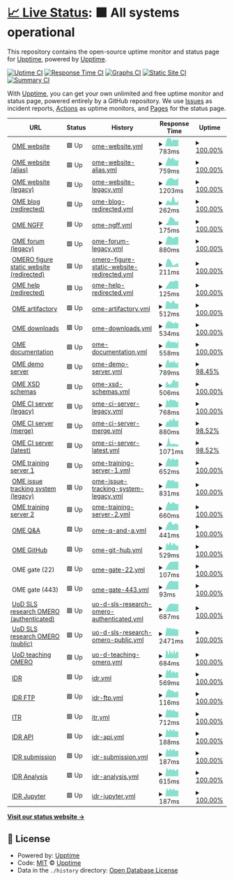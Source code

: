 # [📈 Live Status](https:///status): <!--live status--> **🟩 All systems operational**

This repository contains the open-source uptime monitor and status page for [Upptime](https://upptime.js.org), powered by [Upptime](https://github.com/upptime/upptime).

[![Uptime CI](https://github.com/sbesson/status/workflows/Uptime%20CI/badge.svg)](https://github.com/sbesson/status/actions?query=workflow%3A%22Uptime+CI%22)
[![Response Time CI](https://github.com/sbesson/status/workflows/Response%20Time%20CI/badge.svg)](https://github.com/sbesson/status/actions?query=workflow%3A%22Response+Time+CI%22)
[![Graphs CI](https://github.com/sbesson/status/workflows/Graphs%20CI/badge.svg)](https://github.com/sbesson/status/actions?query=workflow%3A%22Graphs+CI%22)
[![Static Site CI](https://github.com/sbesson/status/workflows/Static%20Site%20CI/badge.svg)](https://github.com/sbesson/status/actions?query=workflow%3A%22Static+Site+CI%22)
[![Summary CI](https://github.com/sbesson/status/workflows/Summary%20CI/badge.svg)](https://github.com/sbesson/status/actions?query=workflow%3A%22Summary+CI%22)

With [Upptime](https://upptime.js.org), you can get your own unlimited and free uptime monitor and status page, powered entirely by a GitHub repository. We use [Issues](https://github.com/upptime/upptime/issues) as incident reports, [Actions](https://github.com/sbesson/status/actions) as uptime monitors, and [Pages](https:///status) for the status page.

<!--start: status pages-->
<!-- This summary is generated by Upptime (https://github.com/upptime/upptime) -->
<!-- Do not edit this manually, your changes will be overwritten -->
<!-- prettier-ignore -->
| URL | Status | History | Response Time | Uptime |
| --- | ------ | ------- | ------------- | ------ |
| <img alt="" src="https://favicons.githubusercontent.com/www.openmicroscopy.org" height="13"> [OME website](https://www.openmicroscopy.org) | 🟩 Up | [ome-website.yml](https://github.com/sbesson/status/commits/HEAD/history/ome-website.yml) | <details><summary><img alt="Response time graph" src="./graphs/ome-website/response-time-week.png" height="20"> 783ms</summary><br><a href="https://sbesson.github.io/status/history/ome-website"><img alt="Response time 783" src="https://img.shields.io/endpoint?url=https%3A%2F%2Fraw.githubusercontent.com%2Fsbesson%2Fstatus%2FHEAD%2Fapi%2Fome-website%2Fresponse-time.json"></a><br><a href="https://sbesson.github.io/status/history/ome-website"><img alt="24-hour response time 783" src="https://img.shields.io/endpoint?url=https%3A%2F%2Fraw.githubusercontent.com%2Fsbesson%2Fstatus%2FHEAD%2Fapi%2Fome-website%2Fresponse-time-day.json"></a><br><a href="https://sbesson.github.io/status/history/ome-website"><img alt="7-day response time 783" src="https://img.shields.io/endpoint?url=https%3A%2F%2Fraw.githubusercontent.com%2Fsbesson%2Fstatus%2FHEAD%2Fapi%2Fome-website%2Fresponse-time-week.json"></a><br><a href="https://sbesson.github.io/status/history/ome-website"><img alt="30-day response time 783" src="https://img.shields.io/endpoint?url=https%3A%2F%2Fraw.githubusercontent.com%2Fsbesson%2Fstatus%2FHEAD%2Fapi%2Fome-website%2Fresponse-time-month.json"></a><br><a href="https://sbesson.github.io/status/history/ome-website"><img alt="1-year response time 783" src="https://img.shields.io/endpoint?url=https%3A%2F%2Fraw.githubusercontent.com%2Fsbesson%2Fstatus%2FHEAD%2Fapi%2Fome-website%2Fresponse-time-year.json"></a></details> | <details><summary><a href="https://sbesson.github.io/status/history/ome-website">100.00%</a></summary><a href="https://sbesson.github.io/status/history/ome-website"><img alt="All-time uptime 100.00%" src="https://img.shields.io/endpoint?url=https%3A%2F%2Fraw.githubusercontent.com%2Fsbesson%2Fstatus%2FHEAD%2Fapi%2Fome-website%2Fuptime.json"></a><br><a href="https://sbesson.github.io/status/history/ome-website"><img alt="24-hour uptime 100.00%" src="https://img.shields.io/endpoint?url=https%3A%2F%2Fraw.githubusercontent.com%2Fsbesson%2Fstatus%2FHEAD%2Fapi%2Fome-website%2Fuptime-day.json"></a><br><a href="https://sbesson.github.io/status/history/ome-website"><img alt="7-day uptime 100.00%" src="https://img.shields.io/endpoint?url=https%3A%2F%2Fraw.githubusercontent.com%2Fsbesson%2Fstatus%2FHEAD%2Fapi%2Fome-website%2Fuptime-week.json"></a><br><a href="https://sbesson.github.io/status/history/ome-website"><img alt="30-day uptime 100.00%" src="https://img.shields.io/endpoint?url=https%3A%2F%2Fraw.githubusercontent.com%2Fsbesson%2Fstatus%2FHEAD%2Fapi%2Fome-website%2Fuptime-month.json"></a><br><a href="https://sbesson.github.io/status/history/ome-website"><img alt="1-year uptime 100.00%" src="https://img.shields.io/endpoint?url=https%3A%2F%2Fraw.githubusercontent.com%2Fsbesson%2Fstatus%2FHEAD%2Fapi%2Fome-website%2Fuptime-year.json"></a></details>
| <img alt="" src="https://favicons.githubusercontent.com/openmicroscopy.org" height="13"> [OME website (alias)](https://openmicroscopy.org) | 🟩 Up | [ome-website-alias.yml](https://github.com/sbesson/status/commits/HEAD/history/ome-website-alias.yml) | <details><summary><img alt="Response time graph" src="./graphs/ome-website-alias/response-time-week.png" height="20"> 759ms</summary><br><a href="https://sbesson.github.io/status/history/ome-website-alias"><img alt="Response time 759" src="https://img.shields.io/endpoint?url=https%3A%2F%2Fraw.githubusercontent.com%2Fsbesson%2Fstatus%2FHEAD%2Fapi%2Fome-website-alias%2Fresponse-time.json"></a><br><a href="https://sbesson.github.io/status/history/ome-website-alias"><img alt="24-hour response time 759" src="https://img.shields.io/endpoint?url=https%3A%2F%2Fraw.githubusercontent.com%2Fsbesson%2Fstatus%2FHEAD%2Fapi%2Fome-website-alias%2Fresponse-time-day.json"></a><br><a href="https://sbesson.github.io/status/history/ome-website-alias"><img alt="7-day response time 759" src="https://img.shields.io/endpoint?url=https%3A%2F%2Fraw.githubusercontent.com%2Fsbesson%2Fstatus%2FHEAD%2Fapi%2Fome-website-alias%2Fresponse-time-week.json"></a><br><a href="https://sbesson.github.io/status/history/ome-website-alias"><img alt="30-day response time 759" src="https://img.shields.io/endpoint?url=https%3A%2F%2Fraw.githubusercontent.com%2Fsbesson%2Fstatus%2FHEAD%2Fapi%2Fome-website-alias%2Fresponse-time-month.json"></a><br><a href="https://sbesson.github.io/status/history/ome-website-alias"><img alt="1-year response time 759" src="https://img.shields.io/endpoint?url=https%3A%2F%2Fraw.githubusercontent.com%2Fsbesson%2Fstatus%2FHEAD%2Fapi%2Fome-website-alias%2Fresponse-time-year.json"></a></details> | <details><summary><a href="https://sbesson.github.io/status/history/ome-website-alias">100.00%</a></summary><a href="https://sbesson.github.io/status/history/ome-website-alias"><img alt="All-time uptime 100.00%" src="https://img.shields.io/endpoint?url=https%3A%2F%2Fraw.githubusercontent.com%2Fsbesson%2Fstatus%2FHEAD%2Fapi%2Fome-website-alias%2Fuptime.json"></a><br><a href="https://sbesson.github.io/status/history/ome-website-alias"><img alt="24-hour uptime 100.00%" src="https://img.shields.io/endpoint?url=https%3A%2F%2Fraw.githubusercontent.com%2Fsbesson%2Fstatus%2FHEAD%2Fapi%2Fome-website-alias%2Fuptime-day.json"></a><br><a href="https://sbesson.github.io/status/history/ome-website-alias"><img alt="7-day uptime 100.00%" src="https://img.shields.io/endpoint?url=https%3A%2F%2Fraw.githubusercontent.com%2Fsbesson%2Fstatus%2FHEAD%2Fapi%2Fome-website-alias%2Fuptime-week.json"></a><br><a href="https://sbesson.github.io/status/history/ome-website-alias"><img alt="30-day uptime 100.00%" src="https://img.shields.io/endpoint?url=https%3A%2F%2Fraw.githubusercontent.com%2Fsbesson%2Fstatus%2FHEAD%2Fapi%2Fome-website-alias%2Fuptime-month.json"></a><br><a href="https://sbesson.github.io/status/history/ome-website-alias"><img alt="1-year uptime 100.00%" src="https://img.shields.io/endpoint?url=https%3A%2F%2Fraw.githubusercontent.com%2Fsbesson%2Fstatus%2FHEAD%2Fapi%2Fome-website-alias%2Fuptime-year.json"></a></details>
| <img alt="" src="https://favicons.githubusercontent.com/www-legacy.openmicroscopy.org" height="13"> [OME website (legacy)](https://www-legacy.openmicroscopy.org) | 🟩 Up | [ome-website-legacy.yml](https://github.com/sbesson/status/commits/HEAD/history/ome-website-legacy.yml) | <details><summary><img alt="Response time graph" src="./graphs/ome-website-legacy/response-time-week.png" height="20"> 1203ms</summary><br><a href="https://sbesson.github.io/status/history/ome-website-legacy"><img alt="Response time 1203" src="https://img.shields.io/endpoint?url=https%3A%2F%2Fraw.githubusercontent.com%2Fsbesson%2Fstatus%2FHEAD%2Fapi%2Fome-website-legacy%2Fresponse-time.json"></a><br><a href="https://sbesson.github.io/status/history/ome-website-legacy"><img alt="24-hour response time 1203" src="https://img.shields.io/endpoint?url=https%3A%2F%2Fraw.githubusercontent.com%2Fsbesson%2Fstatus%2FHEAD%2Fapi%2Fome-website-legacy%2Fresponse-time-day.json"></a><br><a href="https://sbesson.github.io/status/history/ome-website-legacy"><img alt="7-day response time 1203" src="https://img.shields.io/endpoint?url=https%3A%2F%2Fraw.githubusercontent.com%2Fsbesson%2Fstatus%2FHEAD%2Fapi%2Fome-website-legacy%2Fresponse-time-week.json"></a><br><a href="https://sbesson.github.io/status/history/ome-website-legacy"><img alt="30-day response time 1203" src="https://img.shields.io/endpoint?url=https%3A%2F%2Fraw.githubusercontent.com%2Fsbesson%2Fstatus%2FHEAD%2Fapi%2Fome-website-legacy%2Fresponse-time-month.json"></a><br><a href="https://sbesson.github.io/status/history/ome-website-legacy"><img alt="1-year response time 1203" src="https://img.shields.io/endpoint?url=https%3A%2F%2Fraw.githubusercontent.com%2Fsbesson%2Fstatus%2FHEAD%2Fapi%2Fome-website-legacy%2Fresponse-time-year.json"></a></details> | <details><summary><a href="https://sbesson.github.io/status/history/ome-website-legacy">100.00%</a></summary><a href="https://sbesson.github.io/status/history/ome-website-legacy"><img alt="All-time uptime 100.00%" src="https://img.shields.io/endpoint?url=https%3A%2F%2Fraw.githubusercontent.com%2Fsbesson%2Fstatus%2FHEAD%2Fapi%2Fome-website-legacy%2Fuptime.json"></a><br><a href="https://sbesson.github.io/status/history/ome-website-legacy"><img alt="24-hour uptime 100.00%" src="https://img.shields.io/endpoint?url=https%3A%2F%2Fraw.githubusercontent.com%2Fsbesson%2Fstatus%2FHEAD%2Fapi%2Fome-website-legacy%2Fuptime-day.json"></a><br><a href="https://sbesson.github.io/status/history/ome-website-legacy"><img alt="7-day uptime 100.00%" src="https://img.shields.io/endpoint?url=https%3A%2F%2Fraw.githubusercontent.com%2Fsbesson%2Fstatus%2FHEAD%2Fapi%2Fome-website-legacy%2Fuptime-week.json"></a><br><a href="https://sbesson.github.io/status/history/ome-website-legacy"><img alt="30-day uptime 100.00%" src="https://img.shields.io/endpoint?url=https%3A%2F%2Fraw.githubusercontent.com%2Fsbesson%2Fstatus%2FHEAD%2Fapi%2Fome-website-legacy%2Fuptime-month.json"></a><br><a href="https://sbesson.github.io/status/history/ome-website-legacy"><img alt="1-year uptime 100.00%" src="https://img.shields.io/endpoint?url=https%3A%2F%2Fraw.githubusercontent.com%2Fsbesson%2Fstatus%2FHEAD%2Fapi%2Fome-website-legacy%2Fuptime-year.json"></a></details>
| <img alt="" src="https://favicons.githubusercontent.com/blog.openmicroscopy.org" height="13"> [OME blog (redirected)](https://blog.openmicroscopy.org) | 🟩 Up | [ome-blog-redirected.yml](https://github.com/sbesson/status/commits/HEAD/history/ome-blog-redirected.yml) | <details><summary><img alt="Response time graph" src="./graphs/ome-blog-redirected/response-time-week.png" height="20"> 262ms</summary><br><a href="https://sbesson.github.io/status/history/ome-blog-redirected"><img alt="Response time 262" src="https://img.shields.io/endpoint?url=https%3A%2F%2Fraw.githubusercontent.com%2Fsbesson%2Fstatus%2FHEAD%2Fapi%2Fome-blog-redirected%2Fresponse-time.json"></a><br><a href="https://sbesson.github.io/status/history/ome-blog-redirected"><img alt="24-hour response time 262" src="https://img.shields.io/endpoint?url=https%3A%2F%2Fraw.githubusercontent.com%2Fsbesson%2Fstatus%2FHEAD%2Fapi%2Fome-blog-redirected%2Fresponse-time-day.json"></a><br><a href="https://sbesson.github.io/status/history/ome-blog-redirected"><img alt="7-day response time 262" src="https://img.shields.io/endpoint?url=https%3A%2F%2Fraw.githubusercontent.com%2Fsbesson%2Fstatus%2FHEAD%2Fapi%2Fome-blog-redirected%2Fresponse-time-week.json"></a><br><a href="https://sbesson.github.io/status/history/ome-blog-redirected"><img alt="30-day response time 262" src="https://img.shields.io/endpoint?url=https%3A%2F%2Fraw.githubusercontent.com%2Fsbesson%2Fstatus%2FHEAD%2Fapi%2Fome-blog-redirected%2Fresponse-time-month.json"></a><br><a href="https://sbesson.github.io/status/history/ome-blog-redirected"><img alt="1-year response time 262" src="https://img.shields.io/endpoint?url=https%3A%2F%2Fraw.githubusercontent.com%2Fsbesson%2Fstatus%2FHEAD%2Fapi%2Fome-blog-redirected%2Fresponse-time-year.json"></a></details> | <details><summary><a href="https://sbesson.github.io/status/history/ome-blog-redirected">100.00%</a></summary><a href="https://sbesson.github.io/status/history/ome-blog-redirected"><img alt="All-time uptime 100.00%" src="https://img.shields.io/endpoint?url=https%3A%2F%2Fraw.githubusercontent.com%2Fsbesson%2Fstatus%2FHEAD%2Fapi%2Fome-blog-redirected%2Fuptime.json"></a><br><a href="https://sbesson.github.io/status/history/ome-blog-redirected"><img alt="24-hour uptime 100.00%" src="https://img.shields.io/endpoint?url=https%3A%2F%2Fraw.githubusercontent.com%2Fsbesson%2Fstatus%2FHEAD%2Fapi%2Fome-blog-redirected%2Fuptime-day.json"></a><br><a href="https://sbesson.github.io/status/history/ome-blog-redirected"><img alt="7-day uptime 100.00%" src="https://img.shields.io/endpoint?url=https%3A%2F%2Fraw.githubusercontent.com%2Fsbesson%2Fstatus%2FHEAD%2Fapi%2Fome-blog-redirected%2Fuptime-week.json"></a><br><a href="https://sbesson.github.io/status/history/ome-blog-redirected"><img alt="30-day uptime 100.00%" src="https://img.shields.io/endpoint?url=https%3A%2F%2Fraw.githubusercontent.com%2Fsbesson%2Fstatus%2FHEAD%2Fapi%2Fome-blog-redirected%2Fuptime-month.json"></a><br><a href="https://sbesson.github.io/status/history/ome-blog-redirected"><img alt="1-year uptime 100.00%" src="https://img.shields.io/endpoint?url=https%3A%2F%2Fraw.githubusercontent.com%2Fsbesson%2Fstatus%2FHEAD%2Fapi%2Fome-blog-redirected%2Fuptime-year.json"></a></details>
| <img alt="" src="https://favicons.githubusercontent.com/ngff.openmicroscopy.org" height="13"> [OME NGFF](https://ngff.openmicroscopy.org) | 🟩 Up | [ome-ngff.yml](https://github.com/sbesson/status/commits/HEAD/history/ome-ngff.yml) | <details><summary><img alt="Response time graph" src="./graphs/ome-ngff/response-time-week.png" height="20"> 175ms</summary><br><a href="https://sbesson.github.io/status/history/ome-ngff"><img alt="Response time 175" src="https://img.shields.io/endpoint?url=https%3A%2F%2Fraw.githubusercontent.com%2Fsbesson%2Fstatus%2FHEAD%2Fapi%2Fome-ngff%2Fresponse-time.json"></a><br><a href="https://sbesson.github.io/status/history/ome-ngff"><img alt="24-hour response time 175" src="https://img.shields.io/endpoint?url=https%3A%2F%2Fraw.githubusercontent.com%2Fsbesson%2Fstatus%2FHEAD%2Fapi%2Fome-ngff%2Fresponse-time-day.json"></a><br><a href="https://sbesson.github.io/status/history/ome-ngff"><img alt="7-day response time 175" src="https://img.shields.io/endpoint?url=https%3A%2F%2Fraw.githubusercontent.com%2Fsbesson%2Fstatus%2FHEAD%2Fapi%2Fome-ngff%2Fresponse-time-week.json"></a><br><a href="https://sbesson.github.io/status/history/ome-ngff"><img alt="30-day response time 175" src="https://img.shields.io/endpoint?url=https%3A%2F%2Fraw.githubusercontent.com%2Fsbesson%2Fstatus%2FHEAD%2Fapi%2Fome-ngff%2Fresponse-time-month.json"></a><br><a href="https://sbesson.github.io/status/history/ome-ngff"><img alt="1-year response time 175" src="https://img.shields.io/endpoint?url=https%3A%2F%2Fraw.githubusercontent.com%2Fsbesson%2Fstatus%2FHEAD%2Fapi%2Fome-ngff%2Fresponse-time-year.json"></a></details> | <details><summary><a href="https://sbesson.github.io/status/history/ome-ngff">100.00%</a></summary><a href="https://sbesson.github.io/status/history/ome-ngff"><img alt="All-time uptime 100.00%" src="https://img.shields.io/endpoint?url=https%3A%2F%2Fraw.githubusercontent.com%2Fsbesson%2Fstatus%2FHEAD%2Fapi%2Fome-ngff%2Fuptime.json"></a><br><a href="https://sbesson.github.io/status/history/ome-ngff"><img alt="24-hour uptime 100.00%" src="https://img.shields.io/endpoint?url=https%3A%2F%2Fraw.githubusercontent.com%2Fsbesson%2Fstatus%2FHEAD%2Fapi%2Fome-ngff%2Fuptime-day.json"></a><br><a href="https://sbesson.github.io/status/history/ome-ngff"><img alt="7-day uptime 100.00%" src="https://img.shields.io/endpoint?url=https%3A%2F%2Fraw.githubusercontent.com%2Fsbesson%2Fstatus%2FHEAD%2Fapi%2Fome-ngff%2Fuptime-week.json"></a><br><a href="https://sbesson.github.io/status/history/ome-ngff"><img alt="30-day uptime 100.00%" src="https://img.shields.io/endpoint?url=https%3A%2F%2Fraw.githubusercontent.com%2Fsbesson%2Fstatus%2FHEAD%2Fapi%2Fome-ngff%2Fuptime-month.json"></a><br><a href="https://sbesson.github.io/status/history/ome-ngff"><img alt="1-year uptime 100.00%" src="https://img.shields.io/endpoint?url=https%3A%2F%2Fraw.githubusercontent.com%2Fsbesson%2Fstatus%2FHEAD%2Fapi%2Fome-ngff%2Fuptime-year.json"></a></details>
| <img alt="" src="https://favicons.githubusercontent.com/phpbb.openmicroscopy.org" height="13"> [OME forum (legacy)](https://phpbb.openmicroscopy.org) | 🟩 Up | [ome-forum-legacy.yml](https://github.com/sbesson/status/commits/HEAD/history/ome-forum-legacy.yml) | <details><summary><img alt="Response time graph" src="./graphs/ome-forum-legacy/response-time-week.png" height="20"> 880ms</summary><br><a href="https://sbesson.github.io/status/history/ome-forum-legacy"><img alt="Response time 880" src="https://img.shields.io/endpoint?url=https%3A%2F%2Fraw.githubusercontent.com%2Fsbesson%2Fstatus%2FHEAD%2Fapi%2Fome-forum-legacy%2Fresponse-time.json"></a><br><a href="https://sbesson.github.io/status/history/ome-forum-legacy"><img alt="24-hour response time 880" src="https://img.shields.io/endpoint?url=https%3A%2F%2Fraw.githubusercontent.com%2Fsbesson%2Fstatus%2FHEAD%2Fapi%2Fome-forum-legacy%2Fresponse-time-day.json"></a><br><a href="https://sbesson.github.io/status/history/ome-forum-legacy"><img alt="7-day response time 880" src="https://img.shields.io/endpoint?url=https%3A%2F%2Fraw.githubusercontent.com%2Fsbesson%2Fstatus%2FHEAD%2Fapi%2Fome-forum-legacy%2Fresponse-time-week.json"></a><br><a href="https://sbesson.github.io/status/history/ome-forum-legacy"><img alt="30-day response time 880" src="https://img.shields.io/endpoint?url=https%3A%2F%2Fraw.githubusercontent.com%2Fsbesson%2Fstatus%2FHEAD%2Fapi%2Fome-forum-legacy%2Fresponse-time-month.json"></a><br><a href="https://sbesson.github.io/status/history/ome-forum-legacy"><img alt="1-year response time 880" src="https://img.shields.io/endpoint?url=https%3A%2F%2Fraw.githubusercontent.com%2Fsbesson%2Fstatus%2FHEAD%2Fapi%2Fome-forum-legacy%2Fresponse-time-year.json"></a></details> | <details><summary><a href="https://sbesson.github.io/status/history/ome-forum-legacy">100.00%</a></summary><a href="https://sbesson.github.io/status/history/ome-forum-legacy"><img alt="All-time uptime 100.00%" src="https://img.shields.io/endpoint?url=https%3A%2F%2Fraw.githubusercontent.com%2Fsbesson%2Fstatus%2FHEAD%2Fapi%2Fome-forum-legacy%2Fuptime.json"></a><br><a href="https://sbesson.github.io/status/history/ome-forum-legacy"><img alt="24-hour uptime 100.00%" src="https://img.shields.io/endpoint?url=https%3A%2F%2Fraw.githubusercontent.com%2Fsbesson%2Fstatus%2FHEAD%2Fapi%2Fome-forum-legacy%2Fuptime-day.json"></a><br><a href="https://sbesson.github.io/status/history/ome-forum-legacy"><img alt="7-day uptime 100.00%" src="https://img.shields.io/endpoint?url=https%3A%2F%2Fraw.githubusercontent.com%2Fsbesson%2Fstatus%2FHEAD%2Fapi%2Fome-forum-legacy%2Fuptime-week.json"></a><br><a href="https://sbesson.github.io/status/history/ome-forum-legacy"><img alt="30-day uptime 100.00%" src="https://img.shields.io/endpoint?url=https%3A%2F%2Fraw.githubusercontent.com%2Fsbesson%2Fstatus%2FHEAD%2Fapi%2Fome-forum-legacy%2Fuptime-month.json"></a><br><a href="https://sbesson.github.io/status/history/ome-forum-legacy"><img alt="1-year uptime 100.00%" src="https://img.shields.io/endpoint?url=https%3A%2F%2Fraw.githubusercontent.com%2Fsbesson%2Fstatus%2FHEAD%2Fapi%2Fome-forum-legacy%2Fuptime-year.json"></a></details>
| <img alt="" src="https://favicons.githubusercontent.com/figure.openmicroscopy.org" height="13"> [OMERO figure static website (redirected)](https://figure.openmicroscopy.org) | 🟩 Up | [omero-figure-static-website-redirected.yml](https://github.com/sbesson/status/commits/HEAD/history/omero-figure-static-website-redirected.yml) | <details><summary><img alt="Response time graph" src="./graphs/omero-figure-static-website-redirected/response-time-week.png" height="20"> 211ms</summary><br><a href="https://sbesson.github.io/status/history/omero-figure-static-website-redirected"><img alt="Response time 211" src="https://img.shields.io/endpoint?url=https%3A%2F%2Fraw.githubusercontent.com%2Fsbesson%2Fstatus%2FHEAD%2Fapi%2Fomero-figure-static-website-redirected%2Fresponse-time.json"></a><br><a href="https://sbesson.github.io/status/history/omero-figure-static-website-redirected"><img alt="24-hour response time 211" src="https://img.shields.io/endpoint?url=https%3A%2F%2Fraw.githubusercontent.com%2Fsbesson%2Fstatus%2FHEAD%2Fapi%2Fomero-figure-static-website-redirected%2Fresponse-time-day.json"></a><br><a href="https://sbesson.github.io/status/history/omero-figure-static-website-redirected"><img alt="7-day response time 211" src="https://img.shields.io/endpoint?url=https%3A%2F%2Fraw.githubusercontent.com%2Fsbesson%2Fstatus%2FHEAD%2Fapi%2Fomero-figure-static-website-redirected%2Fresponse-time-week.json"></a><br><a href="https://sbesson.github.io/status/history/omero-figure-static-website-redirected"><img alt="30-day response time 211" src="https://img.shields.io/endpoint?url=https%3A%2F%2Fraw.githubusercontent.com%2Fsbesson%2Fstatus%2FHEAD%2Fapi%2Fomero-figure-static-website-redirected%2Fresponse-time-month.json"></a><br><a href="https://sbesson.github.io/status/history/omero-figure-static-website-redirected"><img alt="1-year response time 211" src="https://img.shields.io/endpoint?url=https%3A%2F%2Fraw.githubusercontent.com%2Fsbesson%2Fstatus%2FHEAD%2Fapi%2Fomero-figure-static-website-redirected%2Fresponse-time-year.json"></a></details> | <details><summary><a href="https://sbesson.github.io/status/history/omero-figure-static-website-redirected">100.00%</a></summary><a href="https://sbesson.github.io/status/history/omero-figure-static-website-redirected"><img alt="All-time uptime 100.00%" src="https://img.shields.io/endpoint?url=https%3A%2F%2Fraw.githubusercontent.com%2Fsbesson%2Fstatus%2FHEAD%2Fapi%2Fomero-figure-static-website-redirected%2Fuptime.json"></a><br><a href="https://sbesson.github.io/status/history/omero-figure-static-website-redirected"><img alt="24-hour uptime 100.00%" src="https://img.shields.io/endpoint?url=https%3A%2F%2Fraw.githubusercontent.com%2Fsbesson%2Fstatus%2FHEAD%2Fapi%2Fomero-figure-static-website-redirected%2Fuptime-day.json"></a><br><a href="https://sbesson.github.io/status/history/omero-figure-static-website-redirected"><img alt="7-day uptime 100.00%" src="https://img.shields.io/endpoint?url=https%3A%2F%2Fraw.githubusercontent.com%2Fsbesson%2Fstatus%2FHEAD%2Fapi%2Fomero-figure-static-website-redirected%2Fuptime-week.json"></a><br><a href="https://sbesson.github.io/status/history/omero-figure-static-website-redirected"><img alt="30-day uptime 100.00%" src="https://img.shields.io/endpoint?url=https%3A%2F%2Fraw.githubusercontent.com%2Fsbesson%2Fstatus%2FHEAD%2Fapi%2Fomero-figure-static-website-redirected%2Fuptime-month.json"></a><br><a href="https://sbesson.github.io/status/history/omero-figure-static-website-redirected"><img alt="1-year uptime 100.00%" src="https://img.shields.io/endpoint?url=https%3A%2F%2Fraw.githubusercontent.com%2Fsbesson%2Fstatus%2FHEAD%2Fapi%2Fomero-figure-static-website-redirected%2Fuptime-year.json"></a></details>
| <img alt="" src="https://favicons.githubusercontent.com/help.openmicroscopy.org" height="13"> [OME help  (redirected)](https://help.openmicroscopy.org) | 🟩 Up | [ome-help-redirected.yml](https://github.com/sbesson/status/commits/HEAD/history/ome-help-redirected.yml) | <details><summary><img alt="Response time graph" src="./graphs/ome-help-redirected/response-time-week.png" height="20"> 125ms</summary><br><a href="https://sbesson.github.io/status/history/ome-help-redirected"><img alt="Response time 125" src="https://img.shields.io/endpoint?url=https%3A%2F%2Fraw.githubusercontent.com%2Fsbesson%2Fstatus%2FHEAD%2Fapi%2Fome-help-redirected%2Fresponse-time.json"></a><br><a href="https://sbesson.github.io/status/history/ome-help-redirected"><img alt="24-hour response time 125" src="https://img.shields.io/endpoint?url=https%3A%2F%2Fraw.githubusercontent.com%2Fsbesson%2Fstatus%2FHEAD%2Fapi%2Fome-help-redirected%2Fresponse-time-day.json"></a><br><a href="https://sbesson.github.io/status/history/ome-help-redirected"><img alt="7-day response time 125" src="https://img.shields.io/endpoint?url=https%3A%2F%2Fraw.githubusercontent.com%2Fsbesson%2Fstatus%2FHEAD%2Fapi%2Fome-help-redirected%2Fresponse-time-week.json"></a><br><a href="https://sbesson.github.io/status/history/ome-help-redirected"><img alt="30-day response time 125" src="https://img.shields.io/endpoint?url=https%3A%2F%2Fraw.githubusercontent.com%2Fsbesson%2Fstatus%2FHEAD%2Fapi%2Fome-help-redirected%2Fresponse-time-month.json"></a><br><a href="https://sbesson.github.io/status/history/ome-help-redirected"><img alt="1-year response time 125" src="https://img.shields.io/endpoint?url=https%3A%2F%2Fraw.githubusercontent.com%2Fsbesson%2Fstatus%2FHEAD%2Fapi%2Fome-help-redirected%2Fresponse-time-year.json"></a></details> | <details><summary><a href="https://sbesson.github.io/status/history/ome-help-redirected">100.00%</a></summary><a href="https://sbesson.github.io/status/history/ome-help-redirected"><img alt="All-time uptime 100.00%" src="https://img.shields.io/endpoint?url=https%3A%2F%2Fraw.githubusercontent.com%2Fsbesson%2Fstatus%2FHEAD%2Fapi%2Fome-help-redirected%2Fuptime.json"></a><br><a href="https://sbesson.github.io/status/history/ome-help-redirected"><img alt="24-hour uptime 100.00%" src="https://img.shields.io/endpoint?url=https%3A%2F%2Fraw.githubusercontent.com%2Fsbesson%2Fstatus%2FHEAD%2Fapi%2Fome-help-redirected%2Fuptime-day.json"></a><br><a href="https://sbesson.github.io/status/history/ome-help-redirected"><img alt="7-day uptime 100.00%" src="https://img.shields.io/endpoint?url=https%3A%2F%2Fraw.githubusercontent.com%2Fsbesson%2Fstatus%2FHEAD%2Fapi%2Fome-help-redirected%2Fuptime-week.json"></a><br><a href="https://sbesson.github.io/status/history/ome-help-redirected"><img alt="30-day uptime 100.00%" src="https://img.shields.io/endpoint?url=https%3A%2F%2Fraw.githubusercontent.com%2Fsbesson%2Fstatus%2FHEAD%2Fapi%2Fome-help-redirected%2Fuptime-month.json"></a><br><a href="https://sbesson.github.io/status/history/ome-help-redirected"><img alt="1-year uptime 100.00%" src="https://img.shields.io/endpoint?url=https%3A%2F%2Fraw.githubusercontent.com%2Fsbesson%2Fstatus%2FHEAD%2Fapi%2Fome-help-redirected%2Fuptime-year.json"></a></details>
| <img alt="" src="https://favicons.githubusercontent.com/artifacts.openmicroscopy.org" height="13"> [OME artifactory](https://artifacts.openmicroscopy.org) | 🟩 Up | [ome-artifactory.yml](https://github.com/sbesson/status/commits/HEAD/history/ome-artifactory.yml) | <details><summary><img alt="Response time graph" src="./graphs/ome-artifactory/response-time-week.png" height="20"> 512ms</summary><br><a href="https://sbesson.github.io/status/history/ome-artifactory"><img alt="Response time 512" src="https://img.shields.io/endpoint?url=https%3A%2F%2Fraw.githubusercontent.com%2Fsbesson%2Fstatus%2FHEAD%2Fapi%2Fome-artifactory%2Fresponse-time.json"></a><br><a href="https://sbesson.github.io/status/history/ome-artifactory"><img alt="24-hour response time 512" src="https://img.shields.io/endpoint?url=https%3A%2F%2Fraw.githubusercontent.com%2Fsbesson%2Fstatus%2FHEAD%2Fapi%2Fome-artifactory%2Fresponse-time-day.json"></a><br><a href="https://sbesson.github.io/status/history/ome-artifactory"><img alt="7-day response time 512" src="https://img.shields.io/endpoint?url=https%3A%2F%2Fraw.githubusercontent.com%2Fsbesson%2Fstatus%2FHEAD%2Fapi%2Fome-artifactory%2Fresponse-time-week.json"></a><br><a href="https://sbesson.github.io/status/history/ome-artifactory"><img alt="30-day response time 512" src="https://img.shields.io/endpoint?url=https%3A%2F%2Fraw.githubusercontent.com%2Fsbesson%2Fstatus%2FHEAD%2Fapi%2Fome-artifactory%2Fresponse-time-month.json"></a><br><a href="https://sbesson.github.io/status/history/ome-artifactory"><img alt="1-year response time 512" src="https://img.shields.io/endpoint?url=https%3A%2F%2Fraw.githubusercontent.com%2Fsbesson%2Fstatus%2FHEAD%2Fapi%2Fome-artifactory%2Fresponse-time-year.json"></a></details> | <details><summary><a href="https://sbesson.github.io/status/history/ome-artifactory">100.00%</a></summary><a href="https://sbesson.github.io/status/history/ome-artifactory"><img alt="All-time uptime 100.00%" src="https://img.shields.io/endpoint?url=https%3A%2F%2Fraw.githubusercontent.com%2Fsbesson%2Fstatus%2FHEAD%2Fapi%2Fome-artifactory%2Fuptime.json"></a><br><a href="https://sbesson.github.io/status/history/ome-artifactory"><img alt="24-hour uptime 100.00%" src="https://img.shields.io/endpoint?url=https%3A%2F%2Fraw.githubusercontent.com%2Fsbesson%2Fstatus%2FHEAD%2Fapi%2Fome-artifactory%2Fuptime-day.json"></a><br><a href="https://sbesson.github.io/status/history/ome-artifactory"><img alt="7-day uptime 100.00%" src="https://img.shields.io/endpoint?url=https%3A%2F%2Fraw.githubusercontent.com%2Fsbesson%2Fstatus%2FHEAD%2Fapi%2Fome-artifactory%2Fuptime-week.json"></a><br><a href="https://sbesson.github.io/status/history/ome-artifactory"><img alt="30-day uptime 100.00%" src="https://img.shields.io/endpoint?url=https%3A%2F%2Fraw.githubusercontent.com%2Fsbesson%2Fstatus%2FHEAD%2Fapi%2Fome-artifactory%2Fuptime-month.json"></a><br><a href="https://sbesson.github.io/status/history/ome-artifactory"><img alt="1-year uptime 100.00%" src="https://img.shields.io/endpoint?url=https%3A%2F%2Fraw.githubusercontent.com%2Fsbesson%2Fstatus%2FHEAD%2Fapi%2Fome-artifactory%2Fuptime-year.json"></a></details>
| <img alt="" src="https://favicons.githubusercontent.com/downloads.openmicroscopy.org" height="13"> [OME downloads](https://downloads.openmicroscopy.org) | 🟩 Up | [ome-downloads.yml](https://github.com/sbesson/status/commits/HEAD/history/ome-downloads.yml) | <details><summary><img alt="Response time graph" src="./graphs/ome-downloads/response-time-week.png" height="20"> 534ms</summary><br><a href="https://sbesson.github.io/status/history/ome-downloads"><img alt="Response time 534" src="https://img.shields.io/endpoint?url=https%3A%2F%2Fraw.githubusercontent.com%2Fsbesson%2Fstatus%2FHEAD%2Fapi%2Fome-downloads%2Fresponse-time.json"></a><br><a href="https://sbesson.github.io/status/history/ome-downloads"><img alt="24-hour response time 534" src="https://img.shields.io/endpoint?url=https%3A%2F%2Fraw.githubusercontent.com%2Fsbesson%2Fstatus%2FHEAD%2Fapi%2Fome-downloads%2Fresponse-time-day.json"></a><br><a href="https://sbesson.github.io/status/history/ome-downloads"><img alt="7-day response time 534" src="https://img.shields.io/endpoint?url=https%3A%2F%2Fraw.githubusercontent.com%2Fsbesson%2Fstatus%2FHEAD%2Fapi%2Fome-downloads%2Fresponse-time-week.json"></a><br><a href="https://sbesson.github.io/status/history/ome-downloads"><img alt="30-day response time 534" src="https://img.shields.io/endpoint?url=https%3A%2F%2Fraw.githubusercontent.com%2Fsbesson%2Fstatus%2FHEAD%2Fapi%2Fome-downloads%2Fresponse-time-month.json"></a><br><a href="https://sbesson.github.io/status/history/ome-downloads"><img alt="1-year response time 534" src="https://img.shields.io/endpoint?url=https%3A%2F%2Fraw.githubusercontent.com%2Fsbesson%2Fstatus%2FHEAD%2Fapi%2Fome-downloads%2Fresponse-time-year.json"></a></details> | <details><summary><a href="https://sbesson.github.io/status/history/ome-downloads">100.00%</a></summary><a href="https://sbesson.github.io/status/history/ome-downloads"><img alt="All-time uptime 100.00%" src="https://img.shields.io/endpoint?url=https%3A%2F%2Fraw.githubusercontent.com%2Fsbesson%2Fstatus%2FHEAD%2Fapi%2Fome-downloads%2Fuptime.json"></a><br><a href="https://sbesson.github.io/status/history/ome-downloads"><img alt="24-hour uptime 100.00%" src="https://img.shields.io/endpoint?url=https%3A%2F%2Fraw.githubusercontent.com%2Fsbesson%2Fstatus%2FHEAD%2Fapi%2Fome-downloads%2Fuptime-day.json"></a><br><a href="https://sbesson.github.io/status/history/ome-downloads"><img alt="7-day uptime 100.00%" src="https://img.shields.io/endpoint?url=https%3A%2F%2Fraw.githubusercontent.com%2Fsbesson%2Fstatus%2FHEAD%2Fapi%2Fome-downloads%2Fuptime-week.json"></a><br><a href="https://sbesson.github.io/status/history/ome-downloads"><img alt="30-day uptime 100.00%" src="https://img.shields.io/endpoint?url=https%3A%2F%2Fraw.githubusercontent.com%2Fsbesson%2Fstatus%2FHEAD%2Fapi%2Fome-downloads%2Fuptime-month.json"></a><br><a href="https://sbesson.github.io/status/history/ome-downloads"><img alt="1-year uptime 100.00%" src="https://img.shields.io/endpoint?url=https%3A%2F%2Fraw.githubusercontent.com%2Fsbesson%2Fstatus%2FHEAD%2Fapi%2Fome-downloads%2Fuptime-year.json"></a></details>
| <img alt="" src="https://favicons.githubusercontent.com/docs.openmicroscopy.org" height="13"> [OME documentation](https://docs.openmicroscopy.org) | 🟩 Up | [ome-documentation.yml](https://github.com/sbesson/status/commits/HEAD/history/ome-documentation.yml) | <details><summary><img alt="Response time graph" src="./graphs/ome-documentation/response-time-week.png" height="20"> 558ms</summary><br><a href="https://sbesson.github.io/status/history/ome-documentation"><img alt="Response time 558" src="https://img.shields.io/endpoint?url=https%3A%2F%2Fraw.githubusercontent.com%2Fsbesson%2Fstatus%2FHEAD%2Fapi%2Fome-documentation%2Fresponse-time.json"></a><br><a href="https://sbesson.github.io/status/history/ome-documentation"><img alt="24-hour response time 558" src="https://img.shields.io/endpoint?url=https%3A%2F%2Fraw.githubusercontent.com%2Fsbesson%2Fstatus%2FHEAD%2Fapi%2Fome-documentation%2Fresponse-time-day.json"></a><br><a href="https://sbesson.github.io/status/history/ome-documentation"><img alt="7-day response time 558" src="https://img.shields.io/endpoint?url=https%3A%2F%2Fraw.githubusercontent.com%2Fsbesson%2Fstatus%2FHEAD%2Fapi%2Fome-documentation%2Fresponse-time-week.json"></a><br><a href="https://sbesson.github.io/status/history/ome-documentation"><img alt="30-day response time 558" src="https://img.shields.io/endpoint?url=https%3A%2F%2Fraw.githubusercontent.com%2Fsbesson%2Fstatus%2FHEAD%2Fapi%2Fome-documentation%2Fresponse-time-month.json"></a><br><a href="https://sbesson.github.io/status/history/ome-documentation"><img alt="1-year response time 558" src="https://img.shields.io/endpoint?url=https%3A%2F%2Fraw.githubusercontent.com%2Fsbesson%2Fstatus%2FHEAD%2Fapi%2Fome-documentation%2Fresponse-time-year.json"></a></details> | <details><summary><a href="https://sbesson.github.io/status/history/ome-documentation">100.00%</a></summary><a href="https://sbesson.github.io/status/history/ome-documentation"><img alt="All-time uptime 100.00%" src="https://img.shields.io/endpoint?url=https%3A%2F%2Fraw.githubusercontent.com%2Fsbesson%2Fstatus%2FHEAD%2Fapi%2Fome-documentation%2Fuptime.json"></a><br><a href="https://sbesson.github.io/status/history/ome-documentation"><img alt="24-hour uptime 100.00%" src="https://img.shields.io/endpoint?url=https%3A%2F%2Fraw.githubusercontent.com%2Fsbesson%2Fstatus%2FHEAD%2Fapi%2Fome-documentation%2Fuptime-day.json"></a><br><a href="https://sbesson.github.io/status/history/ome-documentation"><img alt="7-day uptime 100.00%" src="https://img.shields.io/endpoint?url=https%3A%2F%2Fraw.githubusercontent.com%2Fsbesson%2Fstatus%2FHEAD%2Fapi%2Fome-documentation%2Fuptime-week.json"></a><br><a href="https://sbesson.github.io/status/history/ome-documentation"><img alt="30-day uptime 100.00%" src="https://img.shields.io/endpoint?url=https%3A%2F%2Fraw.githubusercontent.com%2Fsbesson%2Fstatus%2FHEAD%2Fapi%2Fome-documentation%2Fuptime-month.json"></a><br><a href="https://sbesson.github.io/status/history/ome-documentation"><img alt="1-year uptime 100.00%" src="https://img.shields.io/endpoint?url=https%3A%2F%2Fraw.githubusercontent.com%2Fsbesson%2Fstatus%2FHEAD%2Fapi%2Fome-documentation%2Fuptime-year.json"></a></details>
| <img alt="" src="https://favicons.githubusercontent.com/demo.openmicroscopy.org" height="13"> [OME demo server](https://demo.openmicroscopy.org) | 🟩 Up | [ome-demo-server.yml](https://github.com/sbesson/status/commits/HEAD/history/ome-demo-server.yml) | <details><summary><img alt="Response time graph" src="./graphs/ome-demo-server/response-time-week.png" height="20"> 789ms</summary><br><a href="https://sbesson.github.io/status/history/ome-demo-server"><img alt="Response time 789" src="https://img.shields.io/endpoint?url=https%3A%2F%2Fraw.githubusercontent.com%2Fsbesson%2Fstatus%2FHEAD%2Fapi%2Fome-demo-server%2Fresponse-time.json"></a><br><a href="https://sbesson.github.io/status/history/ome-demo-server"><img alt="24-hour response time 789" src="https://img.shields.io/endpoint?url=https%3A%2F%2Fraw.githubusercontent.com%2Fsbesson%2Fstatus%2FHEAD%2Fapi%2Fome-demo-server%2Fresponse-time-day.json"></a><br><a href="https://sbesson.github.io/status/history/ome-demo-server"><img alt="7-day response time 789" src="https://img.shields.io/endpoint?url=https%3A%2F%2Fraw.githubusercontent.com%2Fsbesson%2Fstatus%2FHEAD%2Fapi%2Fome-demo-server%2Fresponse-time-week.json"></a><br><a href="https://sbesson.github.io/status/history/ome-demo-server"><img alt="30-day response time 789" src="https://img.shields.io/endpoint?url=https%3A%2F%2Fraw.githubusercontent.com%2Fsbesson%2Fstatus%2FHEAD%2Fapi%2Fome-demo-server%2Fresponse-time-month.json"></a><br><a href="https://sbesson.github.io/status/history/ome-demo-server"><img alt="1-year response time 789" src="https://img.shields.io/endpoint?url=https%3A%2F%2Fraw.githubusercontent.com%2Fsbesson%2Fstatus%2FHEAD%2Fapi%2Fome-demo-server%2Fresponse-time-year.json"></a></details> | <details><summary><a href="https://sbesson.github.io/status/history/ome-demo-server">98.45%</a></summary><a href="https://sbesson.github.io/status/history/ome-demo-server"><img alt="All-time uptime 98.45%" src="https://img.shields.io/endpoint?url=https%3A%2F%2Fraw.githubusercontent.com%2Fsbesson%2Fstatus%2FHEAD%2Fapi%2Fome-demo-server%2Fuptime.json"></a><br><a href="https://sbesson.github.io/status/history/ome-demo-server"><img alt="24-hour uptime 98.45%" src="https://img.shields.io/endpoint?url=https%3A%2F%2Fraw.githubusercontent.com%2Fsbesson%2Fstatus%2FHEAD%2Fapi%2Fome-demo-server%2Fuptime-day.json"></a><br><a href="https://sbesson.github.io/status/history/ome-demo-server"><img alt="7-day uptime 98.45%" src="https://img.shields.io/endpoint?url=https%3A%2F%2Fraw.githubusercontent.com%2Fsbesson%2Fstatus%2FHEAD%2Fapi%2Fome-demo-server%2Fuptime-week.json"></a><br><a href="https://sbesson.github.io/status/history/ome-demo-server"><img alt="30-day uptime 98.45%" src="https://img.shields.io/endpoint?url=https%3A%2F%2Fraw.githubusercontent.com%2Fsbesson%2Fstatus%2FHEAD%2Fapi%2Fome-demo-server%2Fuptime-month.json"></a><br><a href="https://sbesson.github.io/status/history/ome-demo-server"><img alt="1-year uptime 98.45%" src="https://img.shields.io/endpoint?url=https%3A%2F%2Fraw.githubusercontent.com%2Fsbesson%2Fstatus%2FHEAD%2Fapi%2Fome-demo-server%2Fuptime-year.json"></a></details>
| <img alt="" src="https://favicons.githubusercontent.com/www.openmicroscopy.org" height="13"> [OME XSD schemas](http://www.openmicroscopy.org/Schemas) | 🟩 Up | [ome-xsd-schemas.yml](https://github.com/sbesson/status/commits/HEAD/history/ome-xsd-schemas.yml) | <details><summary><img alt="Response time graph" src="./graphs/ome-xsd-schemas/response-time-week.png" height="20"> 506ms</summary><br><a href="https://sbesson.github.io/status/history/ome-xsd-schemas"><img alt="Response time 506" src="https://img.shields.io/endpoint?url=https%3A%2F%2Fraw.githubusercontent.com%2Fsbesson%2Fstatus%2FHEAD%2Fapi%2Fome-xsd-schemas%2Fresponse-time.json"></a><br><a href="https://sbesson.github.io/status/history/ome-xsd-schemas"><img alt="24-hour response time 506" src="https://img.shields.io/endpoint?url=https%3A%2F%2Fraw.githubusercontent.com%2Fsbesson%2Fstatus%2FHEAD%2Fapi%2Fome-xsd-schemas%2Fresponse-time-day.json"></a><br><a href="https://sbesson.github.io/status/history/ome-xsd-schemas"><img alt="7-day response time 506" src="https://img.shields.io/endpoint?url=https%3A%2F%2Fraw.githubusercontent.com%2Fsbesson%2Fstatus%2FHEAD%2Fapi%2Fome-xsd-schemas%2Fresponse-time-week.json"></a><br><a href="https://sbesson.github.io/status/history/ome-xsd-schemas"><img alt="30-day response time 506" src="https://img.shields.io/endpoint?url=https%3A%2F%2Fraw.githubusercontent.com%2Fsbesson%2Fstatus%2FHEAD%2Fapi%2Fome-xsd-schemas%2Fresponse-time-month.json"></a><br><a href="https://sbesson.github.io/status/history/ome-xsd-schemas"><img alt="1-year response time 506" src="https://img.shields.io/endpoint?url=https%3A%2F%2Fraw.githubusercontent.com%2Fsbesson%2Fstatus%2FHEAD%2Fapi%2Fome-xsd-schemas%2Fresponse-time-year.json"></a></details> | <details><summary><a href="https://sbesson.github.io/status/history/ome-xsd-schemas">100.00%</a></summary><a href="https://sbesson.github.io/status/history/ome-xsd-schemas"><img alt="All-time uptime 100.00%" src="https://img.shields.io/endpoint?url=https%3A%2F%2Fraw.githubusercontent.com%2Fsbesson%2Fstatus%2FHEAD%2Fapi%2Fome-xsd-schemas%2Fuptime.json"></a><br><a href="https://sbesson.github.io/status/history/ome-xsd-schemas"><img alt="24-hour uptime 100.00%" src="https://img.shields.io/endpoint?url=https%3A%2F%2Fraw.githubusercontent.com%2Fsbesson%2Fstatus%2FHEAD%2Fapi%2Fome-xsd-schemas%2Fuptime-day.json"></a><br><a href="https://sbesson.github.io/status/history/ome-xsd-schemas"><img alt="7-day uptime 100.00%" src="https://img.shields.io/endpoint?url=https%3A%2F%2Fraw.githubusercontent.com%2Fsbesson%2Fstatus%2FHEAD%2Fapi%2Fome-xsd-schemas%2Fuptime-week.json"></a><br><a href="https://sbesson.github.io/status/history/ome-xsd-schemas"><img alt="30-day uptime 100.00%" src="https://img.shields.io/endpoint?url=https%3A%2F%2Fraw.githubusercontent.com%2Fsbesson%2Fstatus%2FHEAD%2Fapi%2Fome-xsd-schemas%2Fuptime-month.json"></a><br><a href="https://sbesson.github.io/status/history/ome-xsd-schemas"><img alt="1-year uptime 100.00%" src="https://img.shields.io/endpoint?url=https%3A%2F%2Fraw.githubusercontent.com%2Fsbesson%2Fstatus%2FHEAD%2Fapi%2Fome-xsd-schemas%2Fuptime-year.json"></a></details>
| <img alt="" src="https://favicons.githubusercontent.com/ci.openmicroscopy.org" height="13"> [OME CI server (legacy)](https://ci.openmicroscopy.org) | 🟩 Up | [ome-ci-server-legacy.yml](https://github.com/sbesson/status/commits/HEAD/history/ome-ci-server-legacy.yml) | <details><summary><img alt="Response time graph" src="./graphs/ome-ci-server-legacy/response-time-week.png" height="20"> 768ms</summary><br><a href="https://sbesson.github.io/status/history/ome-ci-server-legacy"><img alt="Response time 768" src="https://img.shields.io/endpoint?url=https%3A%2F%2Fraw.githubusercontent.com%2Fsbesson%2Fstatus%2FHEAD%2Fapi%2Fome-ci-server-legacy%2Fresponse-time.json"></a><br><a href="https://sbesson.github.io/status/history/ome-ci-server-legacy"><img alt="24-hour response time 768" src="https://img.shields.io/endpoint?url=https%3A%2F%2Fraw.githubusercontent.com%2Fsbesson%2Fstatus%2FHEAD%2Fapi%2Fome-ci-server-legacy%2Fresponse-time-day.json"></a><br><a href="https://sbesson.github.io/status/history/ome-ci-server-legacy"><img alt="7-day response time 768" src="https://img.shields.io/endpoint?url=https%3A%2F%2Fraw.githubusercontent.com%2Fsbesson%2Fstatus%2FHEAD%2Fapi%2Fome-ci-server-legacy%2Fresponse-time-week.json"></a><br><a href="https://sbesson.github.io/status/history/ome-ci-server-legacy"><img alt="30-day response time 768" src="https://img.shields.io/endpoint?url=https%3A%2F%2Fraw.githubusercontent.com%2Fsbesson%2Fstatus%2FHEAD%2Fapi%2Fome-ci-server-legacy%2Fresponse-time-month.json"></a><br><a href="https://sbesson.github.io/status/history/ome-ci-server-legacy"><img alt="1-year response time 768" src="https://img.shields.io/endpoint?url=https%3A%2F%2Fraw.githubusercontent.com%2Fsbesson%2Fstatus%2FHEAD%2Fapi%2Fome-ci-server-legacy%2Fresponse-time-year.json"></a></details> | <details><summary><a href="https://sbesson.github.io/status/history/ome-ci-server-legacy">100.00%</a></summary><a href="https://sbesson.github.io/status/history/ome-ci-server-legacy"><img alt="All-time uptime 100.00%" src="https://img.shields.io/endpoint?url=https%3A%2F%2Fraw.githubusercontent.com%2Fsbesson%2Fstatus%2FHEAD%2Fapi%2Fome-ci-server-legacy%2Fuptime.json"></a><br><a href="https://sbesson.github.io/status/history/ome-ci-server-legacy"><img alt="24-hour uptime 100.00%" src="https://img.shields.io/endpoint?url=https%3A%2F%2Fraw.githubusercontent.com%2Fsbesson%2Fstatus%2FHEAD%2Fapi%2Fome-ci-server-legacy%2Fuptime-day.json"></a><br><a href="https://sbesson.github.io/status/history/ome-ci-server-legacy"><img alt="7-day uptime 100.00%" src="https://img.shields.io/endpoint?url=https%3A%2F%2Fraw.githubusercontent.com%2Fsbesson%2Fstatus%2FHEAD%2Fapi%2Fome-ci-server-legacy%2Fuptime-week.json"></a><br><a href="https://sbesson.github.io/status/history/ome-ci-server-legacy"><img alt="30-day uptime 100.00%" src="https://img.shields.io/endpoint?url=https%3A%2F%2Fraw.githubusercontent.com%2Fsbesson%2Fstatus%2FHEAD%2Fapi%2Fome-ci-server-legacy%2Fuptime-month.json"></a><br><a href="https://sbesson.github.io/status/history/ome-ci-server-legacy"><img alt="1-year uptime 100.00%" src="https://img.shields.io/endpoint?url=https%3A%2F%2Fraw.githubusercontent.com%2Fsbesson%2Fstatus%2FHEAD%2Fapi%2Fome-ci-server-legacy%2Fuptime-year.json"></a></details>
| <img alt="" src="https://favicons.githubusercontent.com/merge-ci.openmicroscopy.org" height="13"> [OME CI server (merge)](https://merge-ci.openmicroscopy.org/jenkins) | 🟩 Up | [ome-ci-server-merge.yml](https://github.com/sbesson/status/commits/HEAD/history/ome-ci-server-merge.yml) | <details><summary><img alt="Response time graph" src="./graphs/ome-ci-server-merge/response-time-week.png" height="20"> 880ms</summary><br><a href="https://sbesson.github.io/status/history/ome-ci-server-merge"><img alt="Response time 880" src="https://img.shields.io/endpoint?url=https%3A%2F%2Fraw.githubusercontent.com%2Fsbesson%2Fstatus%2FHEAD%2Fapi%2Fome-ci-server-merge%2Fresponse-time.json"></a><br><a href="https://sbesson.github.io/status/history/ome-ci-server-merge"><img alt="24-hour response time 880" src="https://img.shields.io/endpoint?url=https%3A%2F%2Fraw.githubusercontent.com%2Fsbesson%2Fstatus%2FHEAD%2Fapi%2Fome-ci-server-merge%2Fresponse-time-day.json"></a><br><a href="https://sbesson.github.io/status/history/ome-ci-server-merge"><img alt="7-day response time 880" src="https://img.shields.io/endpoint?url=https%3A%2F%2Fraw.githubusercontent.com%2Fsbesson%2Fstatus%2FHEAD%2Fapi%2Fome-ci-server-merge%2Fresponse-time-week.json"></a><br><a href="https://sbesson.github.io/status/history/ome-ci-server-merge"><img alt="30-day response time 880" src="https://img.shields.io/endpoint?url=https%3A%2F%2Fraw.githubusercontent.com%2Fsbesson%2Fstatus%2FHEAD%2Fapi%2Fome-ci-server-merge%2Fresponse-time-month.json"></a><br><a href="https://sbesson.github.io/status/history/ome-ci-server-merge"><img alt="1-year response time 880" src="https://img.shields.io/endpoint?url=https%3A%2F%2Fraw.githubusercontent.com%2Fsbesson%2Fstatus%2FHEAD%2Fapi%2Fome-ci-server-merge%2Fresponse-time-year.json"></a></details> | <details><summary><a href="https://sbesson.github.io/status/history/ome-ci-server-merge">98.52%</a></summary><a href="https://sbesson.github.io/status/history/ome-ci-server-merge"><img alt="All-time uptime 98.52%" src="https://img.shields.io/endpoint?url=https%3A%2F%2Fraw.githubusercontent.com%2Fsbesson%2Fstatus%2FHEAD%2Fapi%2Fome-ci-server-merge%2Fuptime.json"></a><br><a href="https://sbesson.github.io/status/history/ome-ci-server-merge"><img alt="24-hour uptime 98.52%" src="https://img.shields.io/endpoint?url=https%3A%2F%2Fraw.githubusercontent.com%2Fsbesson%2Fstatus%2FHEAD%2Fapi%2Fome-ci-server-merge%2Fuptime-day.json"></a><br><a href="https://sbesson.github.io/status/history/ome-ci-server-merge"><img alt="7-day uptime 98.52%" src="https://img.shields.io/endpoint?url=https%3A%2F%2Fraw.githubusercontent.com%2Fsbesson%2Fstatus%2FHEAD%2Fapi%2Fome-ci-server-merge%2Fuptime-week.json"></a><br><a href="https://sbesson.github.io/status/history/ome-ci-server-merge"><img alt="30-day uptime 98.52%" src="https://img.shields.io/endpoint?url=https%3A%2F%2Fraw.githubusercontent.com%2Fsbesson%2Fstatus%2FHEAD%2Fapi%2Fome-ci-server-merge%2Fuptime-month.json"></a><br><a href="https://sbesson.github.io/status/history/ome-ci-server-merge"><img alt="1-year uptime 98.52%" src="https://img.shields.io/endpoint?url=https%3A%2F%2Fraw.githubusercontent.com%2Fsbesson%2Fstatus%2FHEAD%2Fapi%2Fome-ci-server-merge%2Fuptime-year.json"></a></details>
| <img alt="" src="https://favicons.githubusercontent.com/latest-ci.openmicroscopy.org" height="13"> [OME CI server (latest)](https://latest-ci.openmicroscopy.org/jenkins) | 🟩 Up | [ome-ci-server-latest.yml](https://github.com/sbesson/status/commits/HEAD/history/ome-ci-server-latest.yml) | <details><summary><img alt="Response time graph" src="./graphs/ome-ci-server-latest/response-time-week.png" height="20"> 1071ms</summary><br><a href="https://sbesson.github.io/status/history/ome-ci-server-latest"><img alt="Response time 1071" src="https://img.shields.io/endpoint?url=https%3A%2F%2Fraw.githubusercontent.com%2Fsbesson%2Fstatus%2FHEAD%2Fapi%2Fome-ci-server-latest%2Fresponse-time.json"></a><br><a href="https://sbesson.github.io/status/history/ome-ci-server-latest"><img alt="24-hour response time 1071" src="https://img.shields.io/endpoint?url=https%3A%2F%2Fraw.githubusercontent.com%2Fsbesson%2Fstatus%2FHEAD%2Fapi%2Fome-ci-server-latest%2Fresponse-time-day.json"></a><br><a href="https://sbesson.github.io/status/history/ome-ci-server-latest"><img alt="7-day response time 1071" src="https://img.shields.io/endpoint?url=https%3A%2F%2Fraw.githubusercontent.com%2Fsbesson%2Fstatus%2FHEAD%2Fapi%2Fome-ci-server-latest%2Fresponse-time-week.json"></a><br><a href="https://sbesson.github.io/status/history/ome-ci-server-latest"><img alt="30-day response time 1071" src="https://img.shields.io/endpoint?url=https%3A%2F%2Fraw.githubusercontent.com%2Fsbesson%2Fstatus%2FHEAD%2Fapi%2Fome-ci-server-latest%2Fresponse-time-month.json"></a><br><a href="https://sbesson.github.io/status/history/ome-ci-server-latest"><img alt="1-year response time 1071" src="https://img.shields.io/endpoint?url=https%3A%2F%2Fraw.githubusercontent.com%2Fsbesson%2Fstatus%2FHEAD%2Fapi%2Fome-ci-server-latest%2Fresponse-time-year.json"></a></details> | <details><summary><a href="https://sbesson.github.io/status/history/ome-ci-server-latest">98.52%</a></summary><a href="https://sbesson.github.io/status/history/ome-ci-server-latest"><img alt="All-time uptime 98.52%" src="https://img.shields.io/endpoint?url=https%3A%2F%2Fraw.githubusercontent.com%2Fsbesson%2Fstatus%2FHEAD%2Fapi%2Fome-ci-server-latest%2Fuptime.json"></a><br><a href="https://sbesson.github.io/status/history/ome-ci-server-latest"><img alt="24-hour uptime 98.52%" src="https://img.shields.io/endpoint?url=https%3A%2F%2Fraw.githubusercontent.com%2Fsbesson%2Fstatus%2FHEAD%2Fapi%2Fome-ci-server-latest%2Fuptime-day.json"></a><br><a href="https://sbesson.github.io/status/history/ome-ci-server-latest"><img alt="7-day uptime 98.52%" src="https://img.shields.io/endpoint?url=https%3A%2F%2Fraw.githubusercontent.com%2Fsbesson%2Fstatus%2FHEAD%2Fapi%2Fome-ci-server-latest%2Fuptime-week.json"></a><br><a href="https://sbesson.github.io/status/history/ome-ci-server-latest"><img alt="30-day uptime 98.52%" src="https://img.shields.io/endpoint?url=https%3A%2F%2Fraw.githubusercontent.com%2Fsbesson%2Fstatus%2FHEAD%2Fapi%2Fome-ci-server-latest%2Fuptime-month.json"></a><br><a href="https://sbesson.github.io/status/history/ome-ci-server-latest"><img alt="1-year uptime 98.52%" src="https://img.shields.io/endpoint?url=https%3A%2F%2Fraw.githubusercontent.com%2Fsbesson%2Fstatus%2FHEAD%2Fapi%2Fome-ci-server-latest%2Fuptime-year.json"></a></details>
| <img alt="" src="https://favicons.githubusercontent.com/outreach.openmicroscopy.org" height="13"> [OME training server 1](https://outreach.openmicroscopy.org) | 🟩 Up | [ome-training-server-1.yml](https://github.com/sbesson/status/commits/HEAD/history/ome-training-server-1.yml) | <details><summary><img alt="Response time graph" src="./graphs/ome-training-server-1/response-time-week.png" height="20"> 652ms</summary><br><a href="https://sbesson.github.io/status/history/ome-training-server-1"><img alt="Response time 652" src="https://img.shields.io/endpoint?url=https%3A%2F%2Fraw.githubusercontent.com%2Fsbesson%2Fstatus%2FHEAD%2Fapi%2Fome-training-server-1%2Fresponse-time.json"></a><br><a href="https://sbesson.github.io/status/history/ome-training-server-1"><img alt="24-hour response time 652" src="https://img.shields.io/endpoint?url=https%3A%2F%2Fraw.githubusercontent.com%2Fsbesson%2Fstatus%2FHEAD%2Fapi%2Fome-training-server-1%2Fresponse-time-day.json"></a><br><a href="https://sbesson.github.io/status/history/ome-training-server-1"><img alt="7-day response time 652" src="https://img.shields.io/endpoint?url=https%3A%2F%2Fraw.githubusercontent.com%2Fsbesson%2Fstatus%2FHEAD%2Fapi%2Fome-training-server-1%2Fresponse-time-week.json"></a><br><a href="https://sbesson.github.io/status/history/ome-training-server-1"><img alt="30-day response time 652" src="https://img.shields.io/endpoint?url=https%3A%2F%2Fraw.githubusercontent.com%2Fsbesson%2Fstatus%2FHEAD%2Fapi%2Fome-training-server-1%2Fresponse-time-month.json"></a><br><a href="https://sbesson.github.io/status/history/ome-training-server-1"><img alt="1-year response time 652" src="https://img.shields.io/endpoint?url=https%3A%2F%2Fraw.githubusercontent.com%2Fsbesson%2Fstatus%2FHEAD%2Fapi%2Fome-training-server-1%2Fresponse-time-year.json"></a></details> | <details><summary><a href="https://sbesson.github.io/status/history/ome-training-server-1">100.00%</a></summary><a href="https://sbesson.github.io/status/history/ome-training-server-1"><img alt="All-time uptime 100.00%" src="https://img.shields.io/endpoint?url=https%3A%2F%2Fraw.githubusercontent.com%2Fsbesson%2Fstatus%2FHEAD%2Fapi%2Fome-training-server-1%2Fuptime.json"></a><br><a href="https://sbesson.github.io/status/history/ome-training-server-1"><img alt="24-hour uptime 100.00%" src="https://img.shields.io/endpoint?url=https%3A%2F%2Fraw.githubusercontent.com%2Fsbesson%2Fstatus%2FHEAD%2Fapi%2Fome-training-server-1%2Fuptime-day.json"></a><br><a href="https://sbesson.github.io/status/history/ome-training-server-1"><img alt="7-day uptime 100.00%" src="https://img.shields.io/endpoint?url=https%3A%2F%2Fraw.githubusercontent.com%2Fsbesson%2Fstatus%2FHEAD%2Fapi%2Fome-training-server-1%2Fuptime-week.json"></a><br><a href="https://sbesson.github.io/status/history/ome-training-server-1"><img alt="30-day uptime 100.00%" src="https://img.shields.io/endpoint?url=https%3A%2F%2Fraw.githubusercontent.com%2Fsbesson%2Fstatus%2FHEAD%2Fapi%2Fome-training-server-1%2Fuptime-month.json"></a><br><a href="https://sbesson.github.io/status/history/ome-training-server-1"><img alt="1-year uptime 100.00%" src="https://img.shields.io/endpoint?url=https%3A%2F%2Fraw.githubusercontent.com%2Fsbesson%2Fstatus%2FHEAD%2Fapi%2Fome-training-server-1%2Fuptime-year.json"></a></details>
| <img alt="" src="https://favicons.githubusercontent.com/trac.openmicroscopy.org" height="13"> [OME issue tracking system (legacy)](https://trac.openmicroscopy.org) | 🟩 Up | [ome-issue-tracking-system-legacy.yml](https://github.com/sbesson/status/commits/HEAD/history/ome-issue-tracking-system-legacy.yml) | <details><summary><img alt="Response time graph" src="./graphs/ome-issue-tracking-system-legacy/response-time-week.png" height="20"> 831ms</summary><br><a href="https://sbesson.github.io/status/history/ome-issue-tracking-system-legacy"><img alt="Response time 831" src="https://img.shields.io/endpoint?url=https%3A%2F%2Fraw.githubusercontent.com%2Fsbesson%2Fstatus%2FHEAD%2Fapi%2Fome-issue-tracking-system-legacy%2Fresponse-time.json"></a><br><a href="https://sbesson.github.io/status/history/ome-issue-tracking-system-legacy"><img alt="24-hour response time 831" src="https://img.shields.io/endpoint?url=https%3A%2F%2Fraw.githubusercontent.com%2Fsbesson%2Fstatus%2FHEAD%2Fapi%2Fome-issue-tracking-system-legacy%2Fresponse-time-day.json"></a><br><a href="https://sbesson.github.io/status/history/ome-issue-tracking-system-legacy"><img alt="7-day response time 831" src="https://img.shields.io/endpoint?url=https%3A%2F%2Fraw.githubusercontent.com%2Fsbesson%2Fstatus%2FHEAD%2Fapi%2Fome-issue-tracking-system-legacy%2Fresponse-time-week.json"></a><br><a href="https://sbesson.github.io/status/history/ome-issue-tracking-system-legacy"><img alt="30-day response time 831" src="https://img.shields.io/endpoint?url=https%3A%2F%2Fraw.githubusercontent.com%2Fsbesson%2Fstatus%2FHEAD%2Fapi%2Fome-issue-tracking-system-legacy%2Fresponse-time-month.json"></a><br><a href="https://sbesson.github.io/status/history/ome-issue-tracking-system-legacy"><img alt="1-year response time 831" src="https://img.shields.io/endpoint?url=https%3A%2F%2Fraw.githubusercontent.com%2Fsbesson%2Fstatus%2FHEAD%2Fapi%2Fome-issue-tracking-system-legacy%2Fresponse-time-year.json"></a></details> | <details><summary><a href="https://sbesson.github.io/status/history/ome-issue-tracking-system-legacy">100.00%</a></summary><a href="https://sbesson.github.io/status/history/ome-issue-tracking-system-legacy"><img alt="All-time uptime 100.00%" src="https://img.shields.io/endpoint?url=https%3A%2F%2Fraw.githubusercontent.com%2Fsbesson%2Fstatus%2FHEAD%2Fapi%2Fome-issue-tracking-system-legacy%2Fuptime.json"></a><br><a href="https://sbesson.github.io/status/history/ome-issue-tracking-system-legacy"><img alt="24-hour uptime 100.00%" src="https://img.shields.io/endpoint?url=https%3A%2F%2Fraw.githubusercontent.com%2Fsbesson%2Fstatus%2FHEAD%2Fapi%2Fome-issue-tracking-system-legacy%2Fuptime-day.json"></a><br><a href="https://sbesson.github.io/status/history/ome-issue-tracking-system-legacy"><img alt="7-day uptime 100.00%" src="https://img.shields.io/endpoint?url=https%3A%2F%2Fraw.githubusercontent.com%2Fsbesson%2Fstatus%2FHEAD%2Fapi%2Fome-issue-tracking-system-legacy%2Fuptime-week.json"></a><br><a href="https://sbesson.github.io/status/history/ome-issue-tracking-system-legacy"><img alt="30-day uptime 100.00%" src="https://img.shields.io/endpoint?url=https%3A%2F%2Fraw.githubusercontent.com%2Fsbesson%2Fstatus%2FHEAD%2Fapi%2Fome-issue-tracking-system-legacy%2Fuptime-month.json"></a><br><a href="https://sbesson.github.io/status/history/ome-issue-tracking-system-legacy"><img alt="1-year uptime 100.00%" src="https://img.shields.io/endpoint?url=https%3A%2F%2Fraw.githubusercontent.com%2Fsbesson%2Fstatus%2FHEAD%2Fapi%2Fome-issue-tracking-system-legacy%2Fuptime-year.json"></a></details>
| <img alt="" src="https://favicons.githubusercontent.com/workshop.openmicroscopy.org" height="13"> [OME training server 2](https://workshop.openmicroscopy.org) | 🟩 Up | [ome-training-server-2.yml](https://github.com/sbesson/status/commits/HEAD/history/ome-training-server-2.yml) | <details><summary><img alt="Response time graph" src="./graphs/ome-training-server-2/response-time-week.png" height="20"> 660ms</summary><br><a href="https://sbesson.github.io/status/history/ome-training-server-2"><img alt="Response time 660" src="https://img.shields.io/endpoint?url=https%3A%2F%2Fraw.githubusercontent.com%2Fsbesson%2Fstatus%2FHEAD%2Fapi%2Fome-training-server-2%2Fresponse-time.json"></a><br><a href="https://sbesson.github.io/status/history/ome-training-server-2"><img alt="24-hour response time 660" src="https://img.shields.io/endpoint?url=https%3A%2F%2Fraw.githubusercontent.com%2Fsbesson%2Fstatus%2FHEAD%2Fapi%2Fome-training-server-2%2Fresponse-time-day.json"></a><br><a href="https://sbesson.github.io/status/history/ome-training-server-2"><img alt="7-day response time 660" src="https://img.shields.io/endpoint?url=https%3A%2F%2Fraw.githubusercontent.com%2Fsbesson%2Fstatus%2FHEAD%2Fapi%2Fome-training-server-2%2Fresponse-time-week.json"></a><br><a href="https://sbesson.github.io/status/history/ome-training-server-2"><img alt="30-day response time 660" src="https://img.shields.io/endpoint?url=https%3A%2F%2Fraw.githubusercontent.com%2Fsbesson%2Fstatus%2FHEAD%2Fapi%2Fome-training-server-2%2Fresponse-time-month.json"></a><br><a href="https://sbesson.github.io/status/history/ome-training-server-2"><img alt="1-year response time 660" src="https://img.shields.io/endpoint?url=https%3A%2F%2Fraw.githubusercontent.com%2Fsbesson%2Fstatus%2FHEAD%2Fapi%2Fome-training-server-2%2Fresponse-time-year.json"></a></details> | <details><summary><a href="https://sbesson.github.io/status/history/ome-training-server-2">100.00%</a></summary><a href="https://sbesson.github.io/status/history/ome-training-server-2"><img alt="All-time uptime 100.00%" src="https://img.shields.io/endpoint?url=https%3A%2F%2Fraw.githubusercontent.com%2Fsbesson%2Fstatus%2FHEAD%2Fapi%2Fome-training-server-2%2Fuptime.json"></a><br><a href="https://sbesson.github.io/status/history/ome-training-server-2"><img alt="24-hour uptime 100.00%" src="https://img.shields.io/endpoint?url=https%3A%2F%2Fraw.githubusercontent.com%2Fsbesson%2Fstatus%2FHEAD%2Fapi%2Fome-training-server-2%2Fuptime-day.json"></a><br><a href="https://sbesson.github.io/status/history/ome-training-server-2"><img alt="7-day uptime 100.00%" src="https://img.shields.io/endpoint?url=https%3A%2F%2Fraw.githubusercontent.com%2Fsbesson%2Fstatus%2FHEAD%2Fapi%2Fome-training-server-2%2Fuptime-week.json"></a><br><a href="https://sbesson.github.io/status/history/ome-training-server-2"><img alt="30-day uptime 100.00%" src="https://img.shields.io/endpoint?url=https%3A%2F%2Fraw.githubusercontent.com%2Fsbesson%2Fstatus%2FHEAD%2Fapi%2Fome-training-server-2%2Fuptime-month.json"></a><br><a href="https://sbesson.github.io/status/history/ome-training-server-2"><img alt="1-year uptime 100.00%" src="https://img.shields.io/endpoint?url=https%3A%2F%2Fraw.githubusercontent.com%2Fsbesson%2Fstatus%2FHEAD%2Fapi%2Fome-training-server-2%2Fuptime-year.json"></a></details>
| <img alt="" src="https://favicons.githubusercontent.com/qa.openmicroscopy.org.uk" height="13"> [OME Q&A](http://qa.openmicroscopy.org.uk/) | 🟩 Up | [ome-q-and-a.yml](https://github.com/sbesson/status/commits/HEAD/history/ome-q-and-a.yml) | <details><summary><img alt="Response time graph" src="./graphs/ome-q-and-a/response-time-week.png" height="20"> 441ms</summary><br><a href="https://sbesson.github.io/status/history/ome-q-and-a"><img alt="Response time 441" src="https://img.shields.io/endpoint?url=https%3A%2F%2Fraw.githubusercontent.com%2Fsbesson%2Fstatus%2FHEAD%2Fapi%2Fome-q-and-a%2Fresponse-time.json"></a><br><a href="https://sbesson.github.io/status/history/ome-q-and-a"><img alt="24-hour response time 441" src="https://img.shields.io/endpoint?url=https%3A%2F%2Fraw.githubusercontent.com%2Fsbesson%2Fstatus%2FHEAD%2Fapi%2Fome-q-and-a%2Fresponse-time-day.json"></a><br><a href="https://sbesson.github.io/status/history/ome-q-and-a"><img alt="7-day response time 441" src="https://img.shields.io/endpoint?url=https%3A%2F%2Fraw.githubusercontent.com%2Fsbesson%2Fstatus%2FHEAD%2Fapi%2Fome-q-and-a%2Fresponse-time-week.json"></a><br><a href="https://sbesson.github.io/status/history/ome-q-and-a"><img alt="30-day response time 441" src="https://img.shields.io/endpoint?url=https%3A%2F%2Fraw.githubusercontent.com%2Fsbesson%2Fstatus%2FHEAD%2Fapi%2Fome-q-and-a%2Fresponse-time-month.json"></a><br><a href="https://sbesson.github.io/status/history/ome-q-and-a"><img alt="1-year response time 441" src="https://img.shields.io/endpoint?url=https%3A%2F%2Fraw.githubusercontent.com%2Fsbesson%2Fstatus%2FHEAD%2Fapi%2Fome-q-and-a%2Fresponse-time-year.json"></a></details> | <details><summary><a href="https://sbesson.github.io/status/history/ome-q-and-a">100.00%</a></summary><a href="https://sbesson.github.io/status/history/ome-q-and-a"><img alt="All-time uptime 100.00%" src="https://img.shields.io/endpoint?url=https%3A%2F%2Fraw.githubusercontent.com%2Fsbesson%2Fstatus%2FHEAD%2Fapi%2Fome-q-and-a%2Fuptime.json"></a><br><a href="https://sbesson.github.io/status/history/ome-q-and-a"><img alt="24-hour uptime 100.00%" src="https://img.shields.io/endpoint?url=https%3A%2F%2Fraw.githubusercontent.com%2Fsbesson%2Fstatus%2FHEAD%2Fapi%2Fome-q-and-a%2Fuptime-day.json"></a><br><a href="https://sbesson.github.io/status/history/ome-q-and-a"><img alt="7-day uptime 100.00%" src="https://img.shields.io/endpoint?url=https%3A%2F%2Fraw.githubusercontent.com%2Fsbesson%2Fstatus%2FHEAD%2Fapi%2Fome-q-and-a%2Fuptime-week.json"></a><br><a href="https://sbesson.github.io/status/history/ome-q-and-a"><img alt="30-day uptime 100.00%" src="https://img.shields.io/endpoint?url=https%3A%2F%2Fraw.githubusercontent.com%2Fsbesson%2Fstatus%2FHEAD%2Fapi%2Fome-q-and-a%2Fuptime-month.json"></a><br><a href="https://sbesson.github.io/status/history/ome-q-and-a"><img alt="1-year uptime 100.00%" src="https://img.shields.io/endpoint?url=https%3A%2F%2Fraw.githubusercontent.com%2Fsbesson%2Fstatus%2FHEAD%2Fapi%2Fome-q-and-a%2Fuptime-year.json"></a></details>
| <img alt="" src="https://favicons.githubusercontent.com/github.com" height="13"> [OME GitHub](https://github.com/ome) | 🟩 Up | [ome-git-hub.yml](https://github.com/sbesson/status/commits/HEAD/history/ome-git-hub.yml) | <details><summary><img alt="Response time graph" src="./graphs/ome-git-hub/response-time-week.png" height="20"> 529ms</summary><br><a href="https://sbesson.github.io/status/history/ome-git-hub"><img alt="Response time 529" src="https://img.shields.io/endpoint?url=https%3A%2F%2Fraw.githubusercontent.com%2Fsbesson%2Fstatus%2FHEAD%2Fapi%2Fome-git-hub%2Fresponse-time.json"></a><br><a href="https://sbesson.github.io/status/history/ome-git-hub"><img alt="24-hour response time 529" src="https://img.shields.io/endpoint?url=https%3A%2F%2Fraw.githubusercontent.com%2Fsbesson%2Fstatus%2FHEAD%2Fapi%2Fome-git-hub%2Fresponse-time-day.json"></a><br><a href="https://sbesson.github.io/status/history/ome-git-hub"><img alt="7-day response time 529" src="https://img.shields.io/endpoint?url=https%3A%2F%2Fraw.githubusercontent.com%2Fsbesson%2Fstatus%2FHEAD%2Fapi%2Fome-git-hub%2Fresponse-time-week.json"></a><br><a href="https://sbesson.github.io/status/history/ome-git-hub"><img alt="30-day response time 529" src="https://img.shields.io/endpoint?url=https%3A%2F%2Fraw.githubusercontent.com%2Fsbesson%2Fstatus%2FHEAD%2Fapi%2Fome-git-hub%2Fresponse-time-month.json"></a><br><a href="https://sbesson.github.io/status/history/ome-git-hub"><img alt="1-year response time 529" src="https://img.shields.io/endpoint?url=https%3A%2F%2Fraw.githubusercontent.com%2Fsbesson%2Fstatus%2FHEAD%2Fapi%2Fome-git-hub%2Fresponse-time-year.json"></a></details> | <details><summary><a href="https://sbesson.github.io/status/history/ome-git-hub">100.00%</a></summary><a href="https://sbesson.github.io/status/history/ome-git-hub"><img alt="All-time uptime 100.00%" src="https://img.shields.io/endpoint?url=https%3A%2F%2Fraw.githubusercontent.com%2Fsbesson%2Fstatus%2FHEAD%2Fapi%2Fome-git-hub%2Fuptime.json"></a><br><a href="https://sbesson.github.io/status/history/ome-git-hub"><img alt="24-hour uptime 100.00%" src="https://img.shields.io/endpoint?url=https%3A%2F%2Fraw.githubusercontent.com%2Fsbesson%2Fstatus%2FHEAD%2Fapi%2Fome-git-hub%2Fuptime-day.json"></a><br><a href="https://sbesson.github.io/status/history/ome-git-hub"><img alt="7-day uptime 100.00%" src="https://img.shields.io/endpoint?url=https%3A%2F%2Fraw.githubusercontent.com%2Fsbesson%2Fstatus%2FHEAD%2Fapi%2Fome-git-hub%2Fuptime-week.json"></a><br><a href="https://sbesson.github.io/status/history/ome-git-hub"><img alt="30-day uptime 100.00%" src="https://img.shields.io/endpoint?url=https%3A%2F%2Fraw.githubusercontent.com%2Fsbesson%2Fstatus%2FHEAD%2Fapi%2Fome-git-hub%2Fuptime-month.json"></a><br><a href="https://sbesson.github.io/status/history/ome-git-hub"><img alt="1-year uptime 100.00%" src="https://img.shields.io/endpoint?url=https%3A%2F%2Fraw.githubusercontent.com%2Fsbesson%2Fstatus%2FHEAD%2Fapi%2Fome-git-hub%2Fuptime-year.json"></a></details>
| <img alt="" src="https://favicons.githubusercontent.com/null" height="13"> OME gate (22) | 🟩 Up | [ome-gate-22.yml](https://github.com/sbesson/status/commits/HEAD/history/ome-gate-22.yml) | <details><summary><img alt="Response time graph" src="./graphs/ome-gate-22/response-time-week.png" height="20"> 107ms</summary><br><a href="https://sbesson.github.io/status/history/ome-gate-22"><img alt="Response time 107" src="https://img.shields.io/endpoint?url=https%3A%2F%2Fraw.githubusercontent.com%2Fsbesson%2Fstatus%2FHEAD%2Fapi%2Fome-gate-22%2Fresponse-time.json"></a><br><a href="https://sbesson.github.io/status/history/ome-gate-22"><img alt="24-hour response time 107" src="https://img.shields.io/endpoint?url=https%3A%2F%2Fraw.githubusercontent.com%2Fsbesson%2Fstatus%2FHEAD%2Fapi%2Fome-gate-22%2Fresponse-time-day.json"></a><br><a href="https://sbesson.github.io/status/history/ome-gate-22"><img alt="7-day response time 107" src="https://img.shields.io/endpoint?url=https%3A%2F%2Fraw.githubusercontent.com%2Fsbesson%2Fstatus%2FHEAD%2Fapi%2Fome-gate-22%2Fresponse-time-week.json"></a><br><a href="https://sbesson.github.io/status/history/ome-gate-22"><img alt="30-day response time 107" src="https://img.shields.io/endpoint?url=https%3A%2F%2Fraw.githubusercontent.com%2Fsbesson%2Fstatus%2FHEAD%2Fapi%2Fome-gate-22%2Fresponse-time-month.json"></a><br><a href="https://sbesson.github.io/status/history/ome-gate-22"><img alt="1-year response time 107" src="https://img.shields.io/endpoint?url=https%3A%2F%2Fraw.githubusercontent.com%2Fsbesson%2Fstatus%2FHEAD%2Fapi%2Fome-gate-22%2Fresponse-time-year.json"></a></details> | <details><summary><a href="https://sbesson.github.io/status/history/ome-gate-22">100.00%</a></summary><a href="https://sbesson.github.io/status/history/ome-gate-22"><img alt="All-time uptime 100.00%" src="https://img.shields.io/endpoint?url=https%3A%2F%2Fraw.githubusercontent.com%2Fsbesson%2Fstatus%2FHEAD%2Fapi%2Fome-gate-22%2Fuptime.json"></a><br><a href="https://sbesson.github.io/status/history/ome-gate-22"><img alt="24-hour uptime 100.00%" src="https://img.shields.io/endpoint?url=https%3A%2F%2Fraw.githubusercontent.com%2Fsbesson%2Fstatus%2FHEAD%2Fapi%2Fome-gate-22%2Fuptime-day.json"></a><br><a href="https://sbesson.github.io/status/history/ome-gate-22"><img alt="7-day uptime 100.00%" src="https://img.shields.io/endpoint?url=https%3A%2F%2Fraw.githubusercontent.com%2Fsbesson%2Fstatus%2FHEAD%2Fapi%2Fome-gate-22%2Fuptime-week.json"></a><br><a href="https://sbesson.github.io/status/history/ome-gate-22"><img alt="30-day uptime 100.00%" src="https://img.shields.io/endpoint?url=https%3A%2F%2Fraw.githubusercontent.com%2Fsbesson%2Fstatus%2FHEAD%2Fapi%2Fome-gate-22%2Fuptime-month.json"></a><br><a href="https://sbesson.github.io/status/history/ome-gate-22"><img alt="1-year uptime 100.00%" src="https://img.shields.io/endpoint?url=https%3A%2F%2Fraw.githubusercontent.com%2Fsbesson%2Fstatus%2FHEAD%2Fapi%2Fome-gate-22%2Fuptime-year.json"></a></details>
| <img alt="" src="https://favicons.githubusercontent.com/null" height="13"> OME gate (443) | 🟩 Up | [ome-gate-443.yml](https://github.com/sbesson/status/commits/HEAD/history/ome-gate-443.yml) | <details><summary><img alt="Response time graph" src="./graphs/ome-gate-443/response-time-week.png" height="20"> 93ms</summary><br><a href="https://sbesson.github.io/status/history/ome-gate-443"><img alt="Response time 93" src="https://img.shields.io/endpoint?url=https%3A%2F%2Fraw.githubusercontent.com%2Fsbesson%2Fstatus%2FHEAD%2Fapi%2Fome-gate-443%2Fresponse-time.json"></a><br><a href="https://sbesson.github.io/status/history/ome-gate-443"><img alt="24-hour response time 93" src="https://img.shields.io/endpoint?url=https%3A%2F%2Fraw.githubusercontent.com%2Fsbesson%2Fstatus%2FHEAD%2Fapi%2Fome-gate-443%2Fresponse-time-day.json"></a><br><a href="https://sbesson.github.io/status/history/ome-gate-443"><img alt="7-day response time 93" src="https://img.shields.io/endpoint?url=https%3A%2F%2Fraw.githubusercontent.com%2Fsbesson%2Fstatus%2FHEAD%2Fapi%2Fome-gate-443%2Fresponse-time-week.json"></a><br><a href="https://sbesson.github.io/status/history/ome-gate-443"><img alt="30-day response time 93" src="https://img.shields.io/endpoint?url=https%3A%2F%2Fraw.githubusercontent.com%2Fsbesson%2Fstatus%2FHEAD%2Fapi%2Fome-gate-443%2Fresponse-time-month.json"></a><br><a href="https://sbesson.github.io/status/history/ome-gate-443"><img alt="1-year response time 93" src="https://img.shields.io/endpoint?url=https%3A%2F%2Fraw.githubusercontent.com%2Fsbesson%2Fstatus%2FHEAD%2Fapi%2Fome-gate-443%2Fresponse-time-year.json"></a></details> | <details><summary><a href="https://sbesson.github.io/status/history/ome-gate-443">100.00%</a></summary><a href="https://sbesson.github.io/status/history/ome-gate-443"><img alt="All-time uptime 100.00%" src="https://img.shields.io/endpoint?url=https%3A%2F%2Fraw.githubusercontent.com%2Fsbesson%2Fstatus%2FHEAD%2Fapi%2Fome-gate-443%2Fuptime.json"></a><br><a href="https://sbesson.github.io/status/history/ome-gate-443"><img alt="24-hour uptime 100.00%" src="https://img.shields.io/endpoint?url=https%3A%2F%2Fraw.githubusercontent.com%2Fsbesson%2Fstatus%2FHEAD%2Fapi%2Fome-gate-443%2Fuptime-day.json"></a><br><a href="https://sbesson.github.io/status/history/ome-gate-443"><img alt="7-day uptime 100.00%" src="https://img.shields.io/endpoint?url=https%3A%2F%2Fraw.githubusercontent.com%2Fsbesson%2Fstatus%2FHEAD%2Fapi%2Fome-gate-443%2Fuptime-week.json"></a><br><a href="https://sbesson.github.io/status/history/ome-gate-443"><img alt="30-day uptime 100.00%" src="https://img.shields.io/endpoint?url=https%3A%2F%2Fraw.githubusercontent.com%2Fsbesson%2Fstatus%2FHEAD%2Fapi%2Fome-gate-443%2Fuptime-month.json"></a><br><a href="https://sbesson.github.io/status/history/ome-gate-443"><img alt="1-year uptime 100.00%" src="https://img.shields.io/endpoint?url=https%3A%2F%2Fraw.githubusercontent.com%2Fsbesson%2Fstatus%2FHEAD%2Fapi%2Fome-gate-443%2Fuptime-year.json"></a></details>
| <img alt="" src="https://favicons.githubusercontent.com/nightshade.openmicroscopy.org" height="13"> [UoD SLS research OMERO (authenticated)](https://nightshade.openmicroscopy.org) | 🟩 Up | [uo-d-sls-research-omero-authenticated.yml](https://github.com/sbesson/status/commits/HEAD/history/uo-d-sls-research-omero-authenticated.yml) | <details><summary><img alt="Response time graph" src="./graphs/uo-d-sls-research-omero-authenticated/response-time-week.png" height="20"> 687ms</summary><br><a href="https://sbesson.github.io/status/history/uo-d-sls-research-omero-authenticated"><img alt="Response time 687" src="https://img.shields.io/endpoint?url=https%3A%2F%2Fraw.githubusercontent.com%2Fsbesson%2Fstatus%2FHEAD%2Fapi%2Fuo-d-sls-research-omero-authenticated%2Fresponse-time.json"></a><br><a href="https://sbesson.github.io/status/history/uo-d-sls-research-omero-authenticated"><img alt="24-hour response time 687" src="https://img.shields.io/endpoint?url=https%3A%2F%2Fraw.githubusercontent.com%2Fsbesson%2Fstatus%2FHEAD%2Fapi%2Fuo-d-sls-research-omero-authenticated%2Fresponse-time-day.json"></a><br><a href="https://sbesson.github.io/status/history/uo-d-sls-research-omero-authenticated"><img alt="7-day response time 687" src="https://img.shields.io/endpoint?url=https%3A%2F%2Fraw.githubusercontent.com%2Fsbesson%2Fstatus%2FHEAD%2Fapi%2Fuo-d-sls-research-omero-authenticated%2Fresponse-time-week.json"></a><br><a href="https://sbesson.github.io/status/history/uo-d-sls-research-omero-authenticated"><img alt="30-day response time 687" src="https://img.shields.io/endpoint?url=https%3A%2F%2Fraw.githubusercontent.com%2Fsbesson%2Fstatus%2FHEAD%2Fapi%2Fuo-d-sls-research-omero-authenticated%2Fresponse-time-month.json"></a><br><a href="https://sbesson.github.io/status/history/uo-d-sls-research-omero-authenticated"><img alt="1-year response time 687" src="https://img.shields.io/endpoint?url=https%3A%2F%2Fraw.githubusercontent.com%2Fsbesson%2Fstatus%2FHEAD%2Fapi%2Fuo-d-sls-research-omero-authenticated%2Fresponse-time-year.json"></a></details> | <details><summary><a href="https://sbesson.github.io/status/history/uo-d-sls-research-omero-authenticated">100.00%</a></summary><a href="https://sbesson.github.io/status/history/uo-d-sls-research-omero-authenticated"><img alt="All-time uptime 100.00%" src="https://img.shields.io/endpoint?url=https%3A%2F%2Fraw.githubusercontent.com%2Fsbesson%2Fstatus%2FHEAD%2Fapi%2Fuo-d-sls-research-omero-authenticated%2Fuptime.json"></a><br><a href="https://sbesson.github.io/status/history/uo-d-sls-research-omero-authenticated"><img alt="24-hour uptime 100.00%" src="https://img.shields.io/endpoint?url=https%3A%2F%2Fraw.githubusercontent.com%2Fsbesson%2Fstatus%2FHEAD%2Fapi%2Fuo-d-sls-research-omero-authenticated%2Fuptime-day.json"></a><br><a href="https://sbesson.github.io/status/history/uo-d-sls-research-omero-authenticated"><img alt="7-day uptime 100.00%" src="https://img.shields.io/endpoint?url=https%3A%2F%2Fraw.githubusercontent.com%2Fsbesson%2Fstatus%2FHEAD%2Fapi%2Fuo-d-sls-research-omero-authenticated%2Fuptime-week.json"></a><br><a href="https://sbesson.github.io/status/history/uo-d-sls-research-omero-authenticated"><img alt="30-day uptime 100.00%" src="https://img.shields.io/endpoint?url=https%3A%2F%2Fraw.githubusercontent.com%2Fsbesson%2Fstatus%2FHEAD%2Fapi%2Fuo-d-sls-research-omero-authenticated%2Fuptime-month.json"></a><br><a href="https://sbesson.github.io/status/history/uo-d-sls-research-omero-authenticated"><img alt="1-year uptime 100.00%" src="https://img.shields.io/endpoint?url=https%3A%2F%2Fraw.githubusercontent.com%2Fsbesson%2Fstatus%2FHEAD%2Fapi%2Fuo-d-sls-research-omero-authenticated%2Fuptime-year.json"></a></details>
| <img alt="" src="https://favicons.githubusercontent.com/omero.lifesci.dundee.ac.uk" height="13"> [UoD SLS research OMERO (public)](https://omero.lifesci.dundee.ac.uk) | 🟩 Up | [uo-d-sls-research-omero-public.yml](https://github.com/sbesson/status/commits/HEAD/history/uo-d-sls-research-omero-public.yml) | <details><summary><img alt="Response time graph" src="./graphs/uo-d-sls-research-omero-public/response-time-week.png" height="20"> 2471ms</summary><br><a href="https://sbesson.github.io/status/history/uo-d-sls-research-omero-public"><img alt="Response time 2471" src="https://img.shields.io/endpoint?url=https%3A%2F%2Fraw.githubusercontent.com%2Fsbesson%2Fstatus%2FHEAD%2Fapi%2Fuo-d-sls-research-omero-public%2Fresponse-time.json"></a><br><a href="https://sbesson.github.io/status/history/uo-d-sls-research-omero-public"><img alt="24-hour response time 2471" src="https://img.shields.io/endpoint?url=https%3A%2F%2Fraw.githubusercontent.com%2Fsbesson%2Fstatus%2FHEAD%2Fapi%2Fuo-d-sls-research-omero-public%2Fresponse-time-day.json"></a><br><a href="https://sbesson.github.io/status/history/uo-d-sls-research-omero-public"><img alt="7-day response time 2471" src="https://img.shields.io/endpoint?url=https%3A%2F%2Fraw.githubusercontent.com%2Fsbesson%2Fstatus%2FHEAD%2Fapi%2Fuo-d-sls-research-omero-public%2Fresponse-time-week.json"></a><br><a href="https://sbesson.github.io/status/history/uo-d-sls-research-omero-public"><img alt="30-day response time 2471" src="https://img.shields.io/endpoint?url=https%3A%2F%2Fraw.githubusercontent.com%2Fsbesson%2Fstatus%2FHEAD%2Fapi%2Fuo-d-sls-research-omero-public%2Fresponse-time-month.json"></a><br><a href="https://sbesson.github.io/status/history/uo-d-sls-research-omero-public"><img alt="1-year response time 2471" src="https://img.shields.io/endpoint?url=https%3A%2F%2Fraw.githubusercontent.com%2Fsbesson%2Fstatus%2FHEAD%2Fapi%2Fuo-d-sls-research-omero-public%2Fresponse-time-year.json"></a></details> | <details><summary><a href="https://sbesson.github.io/status/history/uo-d-sls-research-omero-public">100.00%</a></summary><a href="https://sbesson.github.io/status/history/uo-d-sls-research-omero-public"><img alt="All-time uptime 100.00%" src="https://img.shields.io/endpoint?url=https%3A%2F%2Fraw.githubusercontent.com%2Fsbesson%2Fstatus%2FHEAD%2Fapi%2Fuo-d-sls-research-omero-public%2Fuptime.json"></a><br><a href="https://sbesson.github.io/status/history/uo-d-sls-research-omero-public"><img alt="24-hour uptime 100.00%" src="https://img.shields.io/endpoint?url=https%3A%2F%2Fraw.githubusercontent.com%2Fsbesson%2Fstatus%2FHEAD%2Fapi%2Fuo-d-sls-research-omero-public%2Fuptime-day.json"></a><br><a href="https://sbesson.github.io/status/history/uo-d-sls-research-omero-public"><img alt="7-day uptime 100.00%" src="https://img.shields.io/endpoint?url=https%3A%2F%2Fraw.githubusercontent.com%2Fsbesson%2Fstatus%2FHEAD%2Fapi%2Fuo-d-sls-research-omero-public%2Fuptime-week.json"></a><br><a href="https://sbesson.github.io/status/history/uo-d-sls-research-omero-public"><img alt="30-day uptime 100.00%" src="https://img.shields.io/endpoint?url=https%3A%2F%2Fraw.githubusercontent.com%2Fsbesson%2Fstatus%2FHEAD%2Fapi%2Fuo-d-sls-research-omero-public%2Fuptime-month.json"></a><br><a href="https://sbesson.github.io/status/history/uo-d-sls-research-omero-public"><img alt="1-year uptime 100.00%" src="https://img.shields.io/endpoint?url=https%3A%2F%2Fraw.githubusercontent.com%2Fsbesson%2Fstatus%2FHEAD%2Fapi%2Fuo-d-sls-research-omero-public%2Fuptime-year.json"></a></details>
| <img alt="" src="https://favicons.githubusercontent.com/learning.openmicroscopy.org" height="13"> [UoD teaching OMERO](https://learning.openmicroscopy.org) | 🟩 Up | [uo-d-teaching-omero.yml](https://github.com/sbesson/status/commits/HEAD/history/uo-d-teaching-omero.yml) | <details><summary><img alt="Response time graph" src="./graphs/uo-d-teaching-omero/response-time-week.png" height="20"> 684ms</summary><br><a href="https://sbesson.github.io/status/history/uo-d-teaching-omero"><img alt="Response time 684" src="https://img.shields.io/endpoint?url=https%3A%2F%2Fraw.githubusercontent.com%2Fsbesson%2Fstatus%2FHEAD%2Fapi%2Fuo-d-teaching-omero%2Fresponse-time.json"></a><br><a href="https://sbesson.github.io/status/history/uo-d-teaching-omero"><img alt="24-hour response time 684" src="https://img.shields.io/endpoint?url=https%3A%2F%2Fraw.githubusercontent.com%2Fsbesson%2Fstatus%2FHEAD%2Fapi%2Fuo-d-teaching-omero%2Fresponse-time-day.json"></a><br><a href="https://sbesson.github.io/status/history/uo-d-teaching-omero"><img alt="7-day response time 684" src="https://img.shields.io/endpoint?url=https%3A%2F%2Fraw.githubusercontent.com%2Fsbesson%2Fstatus%2FHEAD%2Fapi%2Fuo-d-teaching-omero%2Fresponse-time-week.json"></a><br><a href="https://sbesson.github.io/status/history/uo-d-teaching-omero"><img alt="30-day response time 684" src="https://img.shields.io/endpoint?url=https%3A%2F%2Fraw.githubusercontent.com%2Fsbesson%2Fstatus%2FHEAD%2Fapi%2Fuo-d-teaching-omero%2Fresponse-time-month.json"></a><br><a href="https://sbesson.github.io/status/history/uo-d-teaching-omero"><img alt="1-year response time 684" src="https://img.shields.io/endpoint?url=https%3A%2F%2Fraw.githubusercontent.com%2Fsbesson%2Fstatus%2FHEAD%2Fapi%2Fuo-d-teaching-omero%2Fresponse-time-year.json"></a></details> | <details><summary><a href="https://sbesson.github.io/status/history/uo-d-teaching-omero">100.00%</a></summary><a href="https://sbesson.github.io/status/history/uo-d-teaching-omero"><img alt="All-time uptime 100.00%" src="https://img.shields.io/endpoint?url=https%3A%2F%2Fraw.githubusercontent.com%2Fsbesson%2Fstatus%2FHEAD%2Fapi%2Fuo-d-teaching-omero%2Fuptime.json"></a><br><a href="https://sbesson.github.io/status/history/uo-d-teaching-omero"><img alt="24-hour uptime 100.00%" src="https://img.shields.io/endpoint?url=https%3A%2F%2Fraw.githubusercontent.com%2Fsbesson%2Fstatus%2FHEAD%2Fapi%2Fuo-d-teaching-omero%2Fuptime-day.json"></a><br><a href="https://sbesson.github.io/status/history/uo-d-teaching-omero"><img alt="7-day uptime 100.00%" src="https://img.shields.io/endpoint?url=https%3A%2F%2Fraw.githubusercontent.com%2Fsbesson%2Fstatus%2FHEAD%2Fapi%2Fuo-d-teaching-omero%2Fuptime-week.json"></a><br><a href="https://sbesson.github.io/status/history/uo-d-teaching-omero"><img alt="30-day uptime 100.00%" src="https://img.shields.io/endpoint?url=https%3A%2F%2Fraw.githubusercontent.com%2Fsbesson%2Fstatus%2FHEAD%2Fapi%2Fuo-d-teaching-omero%2Fuptime-month.json"></a><br><a href="https://sbesson.github.io/status/history/uo-d-teaching-omero"><img alt="1-year uptime 100.00%" src="https://img.shields.io/endpoint?url=https%3A%2F%2Fraw.githubusercontent.com%2Fsbesson%2Fstatus%2FHEAD%2Fapi%2Fuo-d-teaching-omero%2Fuptime-year.json"></a></details>
| <img alt="" src="https://favicons.githubusercontent.com/idr.openmicroscopy.org" height="13"> [IDR](https://idr.openmicroscopy.org) | 🟩 Up | [idr.yml](https://github.com/sbesson/status/commits/HEAD/history/idr.yml) | <details><summary><img alt="Response time graph" src="./graphs/idr/response-time-week.png" height="20"> 569ms</summary><br><a href="https://sbesson.github.io/status/history/idr"><img alt="Response time 569" src="https://img.shields.io/endpoint?url=https%3A%2F%2Fraw.githubusercontent.com%2Fsbesson%2Fstatus%2FHEAD%2Fapi%2Fidr%2Fresponse-time.json"></a><br><a href="https://sbesson.github.io/status/history/idr"><img alt="24-hour response time 569" src="https://img.shields.io/endpoint?url=https%3A%2F%2Fraw.githubusercontent.com%2Fsbesson%2Fstatus%2FHEAD%2Fapi%2Fidr%2Fresponse-time-day.json"></a><br><a href="https://sbesson.github.io/status/history/idr"><img alt="7-day response time 569" src="https://img.shields.io/endpoint?url=https%3A%2F%2Fraw.githubusercontent.com%2Fsbesson%2Fstatus%2FHEAD%2Fapi%2Fidr%2Fresponse-time-week.json"></a><br><a href="https://sbesson.github.io/status/history/idr"><img alt="30-day response time 569" src="https://img.shields.io/endpoint?url=https%3A%2F%2Fraw.githubusercontent.com%2Fsbesson%2Fstatus%2FHEAD%2Fapi%2Fidr%2Fresponse-time-month.json"></a><br><a href="https://sbesson.github.io/status/history/idr"><img alt="1-year response time 569" src="https://img.shields.io/endpoint?url=https%3A%2F%2Fraw.githubusercontent.com%2Fsbesson%2Fstatus%2FHEAD%2Fapi%2Fidr%2Fresponse-time-year.json"></a></details> | <details><summary><a href="https://sbesson.github.io/status/history/idr">100.00%</a></summary><a href="https://sbesson.github.io/status/history/idr"><img alt="All-time uptime 100.00%" src="https://img.shields.io/endpoint?url=https%3A%2F%2Fraw.githubusercontent.com%2Fsbesson%2Fstatus%2FHEAD%2Fapi%2Fidr%2Fuptime.json"></a><br><a href="https://sbesson.github.io/status/history/idr"><img alt="24-hour uptime 100.00%" src="https://img.shields.io/endpoint?url=https%3A%2F%2Fraw.githubusercontent.com%2Fsbesson%2Fstatus%2FHEAD%2Fapi%2Fidr%2Fuptime-day.json"></a><br><a href="https://sbesson.github.io/status/history/idr"><img alt="7-day uptime 100.00%" src="https://img.shields.io/endpoint?url=https%3A%2F%2Fraw.githubusercontent.com%2Fsbesson%2Fstatus%2FHEAD%2Fapi%2Fidr%2Fuptime-week.json"></a><br><a href="https://sbesson.github.io/status/history/idr"><img alt="30-day uptime 100.00%" src="https://img.shields.io/endpoint?url=https%3A%2F%2Fraw.githubusercontent.com%2Fsbesson%2Fstatus%2FHEAD%2Fapi%2Fidr%2Fuptime-month.json"></a><br><a href="https://sbesson.github.io/status/history/idr"><img alt="1-year uptime 100.00%" src="https://img.shields.io/endpoint?url=https%3A%2F%2Fraw.githubusercontent.com%2Fsbesson%2Fstatus%2FHEAD%2Fapi%2Fidr%2Fuptime-year.json"></a></details>
| <img alt="" src="https://favicons.githubusercontent.com/null" height="13"> [IDR FTP](idr-ftp.openmicroscopy.org) | 🟩 Up | [idr-ftp.yml](https://github.com/sbesson/status/commits/HEAD/history/idr-ftp.yml) | <details><summary><img alt="Response time graph" src="./graphs/idr-ftp/response-time-week.png" height="20"> 116ms</summary><br><a href="https://sbesson.github.io/status/history/idr-ftp"><img alt="Response time 116" src="https://img.shields.io/endpoint?url=https%3A%2F%2Fraw.githubusercontent.com%2Fsbesson%2Fstatus%2FHEAD%2Fapi%2Fidr-ftp%2Fresponse-time.json"></a><br><a href="https://sbesson.github.io/status/history/idr-ftp"><img alt="24-hour response time 116" src="https://img.shields.io/endpoint?url=https%3A%2F%2Fraw.githubusercontent.com%2Fsbesson%2Fstatus%2FHEAD%2Fapi%2Fidr-ftp%2Fresponse-time-day.json"></a><br><a href="https://sbesson.github.io/status/history/idr-ftp"><img alt="7-day response time 116" src="https://img.shields.io/endpoint?url=https%3A%2F%2Fraw.githubusercontent.com%2Fsbesson%2Fstatus%2FHEAD%2Fapi%2Fidr-ftp%2Fresponse-time-week.json"></a><br><a href="https://sbesson.github.io/status/history/idr-ftp"><img alt="30-day response time 116" src="https://img.shields.io/endpoint?url=https%3A%2F%2Fraw.githubusercontent.com%2Fsbesson%2Fstatus%2FHEAD%2Fapi%2Fidr-ftp%2Fresponse-time-month.json"></a><br><a href="https://sbesson.github.io/status/history/idr-ftp"><img alt="1-year response time 116" src="https://img.shields.io/endpoint?url=https%3A%2F%2Fraw.githubusercontent.com%2Fsbesson%2Fstatus%2FHEAD%2Fapi%2Fidr-ftp%2Fresponse-time-year.json"></a></details> | <details><summary><a href="https://sbesson.github.io/status/history/idr-ftp">100.00%</a></summary><a href="https://sbesson.github.io/status/history/idr-ftp"><img alt="All-time uptime 100.00%" src="https://img.shields.io/endpoint?url=https%3A%2F%2Fraw.githubusercontent.com%2Fsbesson%2Fstatus%2FHEAD%2Fapi%2Fidr-ftp%2Fuptime.json"></a><br><a href="https://sbesson.github.io/status/history/idr-ftp"><img alt="24-hour uptime 100.00%" src="https://img.shields.io/endpoint?url=https%3A%2F%2Fraw.githubusercontent.com%2Fsbesson%2Fstatus%2FHEAD%2Fapi%2Fidr-ftp%2Fuptime-day.json"></a><br><a href="https://sbesson.github.io/status/history/idr-ftp"><img alt="7-day uptime 100.00%" src="https://img.shields.io/endpoint?url=https%3A%2F%2Fraw.githubusercontent.com%2Fsbesson%2Fstatus%2FHEAD%2Fapi%2Fidr-ftp%2Fuptime-week.json"></a><br><a href="https://sbesson.github.io/status/history/idr-ftp"><img alt="30-day uptime 100.00%" src="https://img.shields.io/endpoint?url=https%3A%2F%2Fraw.githubusercontent.com%2Fsbesson%2Fstatus%2FHEAD%2Fapi%2Fidr-ftp%2Fuptime-month.json"></a><br><a href="https://sbesson.github.io/status/history/idr-ftp"><img alt="1-year uptime 100.00%" src="https://img.shields.io/endpoint?url=https%3A%2F%2Fraw.githubusercontent.com%2Fsbesson%2Fstatus%2FHEAD%2Fapi%2Fidr-ftp%2Fuptime-year.json"></a></details>
| <img alt="" src="https://favicons.githubusercontent.com/itr.openmicroscopy.org" height="13"> [ITR](https://itr.openmicroscopy.org) | 🟩 Up | [itr.yml](https://github.com/sbesson/status/commits/HEAD/history/itr.yml) | <details><summary><img alt="Response time graph" src="./graphs/itr/response-time-week.png" height="20"> 712ms</summary><br><a href="https://sbesson.github.io/status/history/itr"><img alt="Response time 712" src="https://img.shields.io/endpoint?url=https%3A%2F%2Fraw.githubusercontent.com%2Fsbesson%2Fstatus%2FHEAD%2Fapi%2Fitr%2Fresponse-time.json"></a><br><a href="https://sbesson.github.io/status/history/itr"><img alt="24-hour response time 712" src="https://img.shields.io/endpoint?url=https%3A%2F%2Fraw.githubusercontent.com%2Fsbesson%2Fstatus%2FHEAD%2Fapi%2Fitr%2Fresponse-time-day.json"></a><br><a href="https://sbesson.github.io/status/history/itr"><img alt="7-day response time 712" src="https://img.shields.io/endpoint?url=https%3A%2F%2Fraw.githubusercontent.com%2Fsbesson%2Fstatus%2FHEAD%2Fapi%2Fitr%2Fresponse-time-week.json"></a><br><a href="https://sbesson.github.io/status/history/itr"><img alt="30-day response time 712" src="https://img.shields.io/endpoint?url=https%3A%2F%2Fraw.githubusercontent.com%2Fsbesson%2Fstatus%2FHEAD%2Fapi%2Fitr%2Fresponse-time-month.json"></a><br><a href="https://sbesson.github.io/status/history/itr"><img alt="1-year response time 712" src="https://img.shields.io/endpoint?url=https%3A%2F%2Fraw.githubusercontent.com%2Fsbesson%2Fstatus%2FHEAD%2Fapi%2Fitr%2Fresponse-time-year.json"></a></details> | <details><summary><a href="https://sbesson.github.io/status/history/itr">100.00%</a></summary><a href="https://sbesson.github.io/status/history/itr"><img alt="All-time uptime 100.00%" src="https://img.shields.io/endpoint?url=https%3A%2F%2Fraw.githubusercontent.com%2Fsbesson%2Fstatus%2FHEAD%2Fapi%2Fitr%2Fuptime.json"></a><br><a href="https://sbesson.github.io/status/history/itr"><img alt="24-hour uptime 100.00%" src="https://img.shields.io/endpoint?url=https%3A%2F%2Fraw.githubusercontent.com%2Fsbesson%2Fstatus%2FHEAD%2Fapi%2Fitr%2Fuptime-day.json"></a><br><a href="https://sbesson.github.io/status/history/itr"><img alt="7-day uptime 100.00%" src="https://img.shields.io/endpoint?url=https%3A%2F%2Fraw.githubusercontent.com%2Fsbesson%2Fstatus%2FHEAD%2Fapi%2Fitr%2Fuptime-week.json"></a><br><a href="https://sbesson.github.io/status/history/itr"><img alt="30-day uptime 100.00%" src="https://img.shields.io/endpoint?url=https%3A%2F%2Fraw.githubusercontent.com%2Fsbesson%2Fstatus%2FHEAD%2Fapi%2Fitr%2Fuptime-month.json"></a><br><a href="https://sbesson.github.io/status/history/itr"><img alt="1-year uptime 100.00%" src="https://img.shields.io/endpoint?url=https%3A%2F%2Fraw.githubusercontent.com%2Fsbesson%2Fstatus%2FHEAD%2Fapi%2Fitr%2Fuptime-year.json"></a></details>
| <img alt="" src="https://favicons.githubusercontent.com/idr.openmicroscopy.org" height="13"> [IDR API](https://idr.openmicroscopy.org/about/api.html) | 🟩 Up | [idr-api.yml](https://github.com/sbesson/status/commits/HEAD/history/idr-api.yml) | <details><summary><img alt="Response time graph" src="./graphs/idr-api/response-time-week.png" height="20"> 188ms</summary><br><a href="https://sbesson.github.io/status/history/idr-api"><img alt="Response time 188" src="https://img.shields.io/endpoint?url=https%3A%2F%2Fraw.githubusercontent.com%2Fsbesson%2Fstatus%2FHEAD%2Fapi%2Fidr-api%2Fresponse-time.json"></a><br><a href="https://sbesson.github.io/status/history/idr-api"><img alt="24-hour response time 188" src="https://img.shields.io/endpoint?url=https%3A%2F%2Fraw.githubusercontent.com%2Fsbesson%2Fstatus%2FHEAD%2Fapi%2Fidr-api%2Fresponse-time-day.json"></a><br><a href="https://sbesson.github.io/status/history/idr-api"><img alt="7-day response time 188" src="https://img.shields.io/endpoint?url=https%3A%2F%2Fraw.githubusercontent.com%2Fsbesson%2Fstatus%2FHEAD%2Fapi%2Fidr-api%2Fresponse-time-week.json"></a><br><a href="https://sbesson.github.io/status/history/idr-api"><img alt="30-day response time 188" src="https://img.shields.io/endpoint?url=https%3A%2F%2Fraw.githubusercontent.com%2Fsbesson%2Fstatus%2FHEAD%2Fapi%2Fidr-api%2Fresponse-time-month.json"></a><br><a href="https://sbesson.github.io/status/history/idr-api"><img alt="1-year response time 188" src="https://img.shields.io/endpoint?url=https%3A%2F%2Fraw.githubusercontent.com%2Fsbesson%2Fstatus%2FHEAD%2Fapi%2Fidr-api%2Fresponse-time-year.json"></a></details> | <details><summary><a href="https://sbesson.github.io/status/history/idr-api">100.00%</a></summary><a href="https://sbesson.github.io/status/history/idr-api"><img alt="All-time uptime 100.00%" src="https://img.shields.io/endpoint?url=https%3A%2F%2Fraw.githubusercontent.com%2Fsbesson%2Fstatus%2FHEAD%2Fapi%2Fidr-api%2Fuptime.json"></a><br><a href="https://sbesson.github.io/status/history/idr-api"><img alt="24-hour uptime 100.00%" src="https://img.shields.io/endpoint?url=https%3A%2F%2Fraw.githubusercontent.com%2Fsbesson%2Fstatus%2FHEAD%2Fapi%2Fidr-api%2Fuptime-day.json"></a><br><a href="https://sbesson.github.io/status/history/idr-api"><img alt="7-day uptime 100.00%" src="https://img.shields.io/endpoint?url=https%3A%2F%2Fraw.githubusercontent.com%2Fsbesson%2Fstatus%2FHEAD%2Fapi%2Fidr-api%2Fuptime-week.json"></a><br><a href="https://sbesson.github.io/status/history/idr-api"><img alt="30-day uptime 100.00%" src="https://img.shields.io/endpoint?url=https%3A%2F%2Fraw.githubusercontent.com%2Fsbesson%2Fstatus%2FHEAD%2Fapi%2Fidr-api%2Fuptime-month.json"></a><br><a href="https://sbesson.github.io/status/history/idr-api"><img alt="1-year uptime 100.00%" src="https://img.shields.io/endpoint?url=https%3A%2F%2Fraw.githubusercontent.com%2Fsbesson%2Fstatus%2FHEAD%2Fapi%2Fidr-api%2Fuptime-year.json"></a></details>
| <img alt="" src="https://favicons.githubusercontent.com/idr.openmicroscopy.org" height="13"> [IDR submission](https://idr.openmicroscopy.org/about/submission.html) | 🟩 Up | [idr-submission.yml](https://github.com/sbesson/status/commits/HEAD/history/idr-submission.yml) | <details><summary><img alt="Response time graph" src="./graphs/idr-submission/response-time-week.png" height="20"> 187ms</summary><br><a href="https://sbesson.github.io/status/history/idr-submission"><img alt="Response time 187" src="https://img.shields.io/endpoint?url=https%3A%2F%2Fraw.githubusercontent.com%2Fsbesson%2Fstatus%2FHEAD%2Fapi%2Fidr-submission%2Fresponse-time.json"></a><br><a href="https://sbesson.github.io/status/history/idr-submission"><img alt="24-hour response time 187" src="https://img.shields.io/endpoint?url=https%3A%2F%2Fraw.githubusercontent.com%2Fsbesson%2Fstatus%2FHEAD%2Fapi%2Fidr-submission%2Fresponse-time-day.json"></a><br><a href="https://sbesson.github.io/status/history/idr-submission"><img alt="7-day response time 187" src="https://img.shields.io/endpoint?url=https%3A%2F%2Fraw.githubusercontent.com%2Fsbesson%2Fstatus%2FHEAD%2Fapi%2Fidr-submission%2Fresponse-time-week.json"></a><br><a href="https://sbesson.github.io/status/history/idr-submission"><img alt="30-day response time 187" src="https://img.shields.io/endpoint?url=https%3A%2F%2Fraw.githubusercontent.com%2Fsbesson%2Fstatus%2FHEAD%2Fapi%2Fidr-submission%2Fresponse-time-month.json"></a><br><a href="https://sbesson.github.io/status/history/idr-submission"><img alt="1-year response time 187" src="https://img.shields.io/endpoint?url=https%3A%2F%2Fraw.githubusercontent.com%2Fsbesson%2Fstatus%2FHEAD%2Fapi%2Fidr-submission%2Fresponse-time-year.json"></a></details> | <details><summary><a href="https://sbesson.github.io/status/history/idr-submission">100.00%</a></summary><a href="https://sbesson.github.io/status/history/idr-submission"><img alt="All-time uptime 100.00%" src="https://img.shields.io/endpoint?url=https%3A%2F%2Fraw.githubusercontent.com%2Fsbesson%2Fstatus%2FHEAD%2Fapi%2Fidr-submission%2Fuptime.json"></a><br><a href="https://sbesson.github.io/status/history/idr-submission"><img alt="24-hour uptime 100.00%" src="https://img.shields.io/endpoint?url=https%3A%2F%2Fraw.githubusercontent.com%2Fsbesson%2Fstatus%2FHEAD%2Fapi%2Fidr-submission%2Fuptime-day.json"></a><br><a href="https://sbesson.github.io/status/history/idr-submission"><img alt="7-day uptime 100.00%" src="https://img.shields.io/endpoint?url=https%3A%2F%2Fraw.githubusercontent.com%2Fsbesson%2Fstatus%2FHEAD%2Fapi%2Fidr-submission%2Fuptime-week.json"></a><br><a href="https://sbesson.github.io/status/history/idr-submission"><img alt="30-day uptime 100.00%" src="https://img.shields.io/endpoint?url=https%3A%2F%2Fraw.githubusercontent.com%2Fsbesson%2Fstatus%2FHEAD%2Fapi%2Fidr-submission%2Fuptime-month.json"></a><br><a href="https://sbesson.github.io/status/history/idr-submission"><img alt="1-year uptime 100.00%" src="https://img.shields.io/endpoint?url=https%3A%2F%2Fraw.githubusercontent.com%2Fsbesson%2Fstatus%2FHEAD%2Fapi%2Fidr-submission%2Fuptime-year.json"></a></details>
| <img alt="" src="https://favicons.githubusercontent.com/idr-analysis.openmicroscopy.org" height="13"> [IDR Analysis](https://idr-analysis.openmicroscopy.org) | 🟩 Up | [idr-analysis.yml](https://github.com/sbesson/status/commits/HEAD/history/idr-analysis.yml) | <details><summary><img alt="Response time graph" src="./graphs/idr-analysis/response-time-week.png" height="20"> 615ms</summary><br><a href="https://sbesson.github.io/status/history/idr-analysis"><img alt="Response time 615" src="https://img.shields.io/endpoint?url=https%3A%2F%2Fraw.githubusercontent.com%2Fsbesson%2Fstatus%2FHEAD%2Fapi%2Fidr-analysis%2Fresponse-time.json"></a><br><a href="https://sbesson.github.io/status/history/idr-analysis"><img alt="24-hour response time 615" src="https://img.shields.io/endpoint?url=https%3A%2F%2Fraw.githubusercontent.com%2Fsbesson%2Fstatus%2FHEAD%2Fapi%2Fidr-analysis%2Fresponse-time-day.json"></a><br><a href="https://sbesson.github.io/status/history/idr-analysis"><img alt="7-day response time 615" src="https://img.shields.io/endpoint?url=https%3A%2F%2Fraw.githubusercontent.com%2Fsbesson%2Fstatus%2FHEAD%2Fapi%2Fidr-analysis%2Fresponse-time-week.json"></a><br><a href="https://sbesson.github.io/status/history/idr-analysis"><img alt="30-day response time 615" src="https://img.shields.io/endpoint?url=https%3A%2F%2Fraw.githubusercontent.com%2Fsbesson%2Fstatus%2FHEAD%2Fapi%2Fidr-analysis%2Fresponse-time-month.json"></a><br><a href="https://sbesson.github.io/status/history/idr-analysis"><img alt="1-year response time 615" src="https://img.shields.io/endpoint?url=https%3A%2F%2Fraw.githubusercontent.com%2Fsbesson%2Fstatus%2FHEAD%2Fapi%2Fidr-analysis%2Fresponse-time-year.json"></a></details> | <details><summary><a href="https://sbesson.github.io/status/history/idr-analysis">100.00%</a></summary><a href="https://sbesson.github.io/status/history/idr-analysis"><img alt="All-time uptime 100.00%" src="https://img.shields.io/endpoint?url=https%3A%2F%2Fraw.githubusercontent.com%2Fsbesson%2Fstatus%2FHEAD%2Fapi%2Fidr-analysis%2Fuptime.json"></a><br><a href="https://sbesson.github.io/status/history/idr-analysis"><img alt="24-hour uptime 100.00%" src="https://img.shields.io/endpoint?url=https%3A%2F%2Fraw.githubusercontent.com%2Fsbesson%2Fstatus%2FHEAD%2Fapi%2Fidr-analysis%2Fuptime-day.json"></a><br><a href="https://sbesson.github.io/status/history/idr-analysis"><img alt="7-day uptime 100.00%" src="https://img.shields.io/endpoint?url=https%3A%2F%2Fraw.githubusercontent.com%2Fsbesson%2Fstatus%2FHEAD%2Fapi%2Fidr-analysis%2Fuptime-week.json"></a><br><a href="https://sbesson.github.io/status/history/idr-analysis"><img alt="30-day uptime 100.00%" src="https://img.shields.io/endpoint?url=https%3A%2F%2Fraw.githubusercontent.com%2Fsbesson%2Fstatus%2FHEAD%2Fapi%2Fidr-analysis%2Fuptime-month.json"></a><br><a href="https://sbesson.github.io/status/history/idr-analysis"><img alt="1-year uptime 100.00%" src="https://img.shields.io/endpoint?url=https%3A%2F%2Fraw.githubusercontent.com%2Fsbesson%2Fstatus%2FHEAD%2Fapi%2Fidr-analysis%2Fuptime-year.json"></a></details>
| <img alt="" src="https://favicons.githubusercontent.com/idr.openmicroscopy.org" height="13"> [IDR Jupyter](https://idr.openmicroscopy.org/jupyter) | 🟩 Up | [idr-jupyter.yml](https://github.com/sbesson/status/commits/HEAD/history/idr-jupyter.yml) | <details><summary><img alt="Response time graph" src="./graphs/idr-jupyter/response-time-week.png" height="20"> 187ms</summary><br><a href="https://sbesson.github.io/status/history/idr-jupyter"><img alt="Response time 187" src="https://img.shields.io/endpoint?url=https%3A%2F%2Fraw.githubusercontent.com%2Fsbesson%2Fstatus%2FHEAD%2Fapi%2Fidr-jupyter%2Fresponse-time.json"></a><br><a href="https://sbesson.github.io/status/history/idr-jupyter"><img alt="24-hour response time 187" src="https://img.shields.io/endpoint?url=https%3A%2F%2Fraw.githubusercontent.com%2Fsbesson%2Fstatus%2FHEAD%2Fapi%2Fidr-jupyter%2Fresponse-time-day.json"></a><br><a href="https://sbesson.github.io/status/history/idr-jupyter"><img alt="7-day response time 187" src="https://img.shields.io/endpoint?url=https%3A%2F%2Fraw.githubusercontent.com%2Fsbesson%2Fstatus%2FHEAD%2Fapi%2Fidr-jupyter%2Fresponse-time-week.json"></a><br><a href="https://sbesson.github.io/status/history/idr-jupyter"><img alt="30-day response time 187" src="https://img.shields.io/endpoint?url=https%3A%2F%2Fraw.githubusercontent.com%2Fsbesson%2Fstatus%2FHEAD%2Fapi%2Fidr-jupyter%2Fresponse-time-month.json"></a><br><a href="https://sbesson.github.io/status/history/idr-jupyter"><img alt="1-year response time 187" src="https://img.shields.io/endpoint?url=https%3A%2F%2Fraw.githubusercontent.com%2Fsbesson%2Fstatus%2FHEAD%2Fapi%2Fidr-jupyter%2Fresponse-time-year.json"></a></details> | <details><summary><a href="https://sbesson.github.io/status/history/idr-jupyter">100.00%</a></summary><a href="https://sbesson.github.io/status/history/idr-jupyter"><img alt="All-time uptime 100.00%" src="https://img.shields.io/endpoint?url=https%3A%2F%2Fraw.githubusercontent.com%2Fsbesson%2Fstatus%2FHEAD%2Fapi%2Fidr-jupyter%2Fuptime.json"></a><br><a href="https://sbesson.github.io/status/history/idr-jupyter"><img alt="24-hour uptime 100.00%" src="https://img.shields.io/endpoint?url=https%3A%2F%2Fraw.githubusercontent.com%2Fsbesson%2Fstatus%2FHEAD%2Fapi%2Fidr-jupyter%2Fuptime-day.json"></a><br><a href="https://sbesson.github.io/status/history/idr-jupyter"><img alt="7-day uptime 100.00%" src="https://img.shields.io/endpoint?url=https%3A%2F%2Fraw.githubusercontent.com%2Fsbesson%2Fstatus%2FHEAD%2Fapi%2Fidr-jupyter%2Fuptime-week.json"></a><br><a href="https://sbesson.github.io/status/history/idr-jupyter"><img alt="30-day uptime 100.00%" src="https://img.shields.io/endpoint?url=https%3A%2F%2Fraw.githubusercontent.com%2Fsbesson%2Fstatus%2FHEAD%2Fapi%2Fidr-jupyter%2Fuptime-month.json"></a><br><a href="https://sbesson.github.io/status/history/idr-jupyter"><img alt="1-year uptime 100.00%" src="https://img.shields.io/endpoint?url=https%3A%2F%2Fraw.githubusercontent.com%2Fsbesson%2Fstatus%2FHEAD%2Fapi%2Fidr-jupyter%2Fuptime-year.json"></a></details>

<!--end: status pages-->

[**Visit our status website →**](https:///status)

## 📄 License

- Powered by: [Upptime](https://github.com/upptime/upptime)
- Code: [MIT](./LICENSE) © [Upptime](https://upptime.js.org)
- Data in the `./history` directory: [Open Database License](https://opendatacommons.org/licenses/odbl/1-0/)
